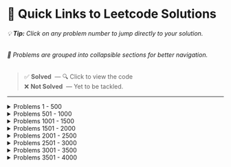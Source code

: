 # 🔗 Quick Links to Leetcode Solutions

###### 💡 **Tip:** Click on any problem number to jump directly to your solution.  
###### 🧩 Problems are grouped into collapsible sections for better navigation.

> ✅ **Solved** &nbsp;— 🔍 Click to view the code <br>
> ❌ **Not Solved** &nbsp;— Yet to be tackled.

---

<details>
<summary>Problems 1 - 500</summary>

[❌ **1**]() | [❌ **2**]() | [❌ **3**]() | [❌ **4**]() | [❌ **5**]() | [❌ **6**]() | [❌ **7**]() | [❌ **8**]() | [❌ **9**]() | [❌ **10**]()
--- | --- | --- | --- | --- | --- | --- | --- | --- | ---
[❌ **11**]() | [❌ **12**]() | [❌ **13**]() | [❌ **14**]() | [❌ **15**]() | [❌ **16**]() | [❌ **17**]() | [❌ **18**]() | [❌ **19**]() | [❌ **20**]()
[❌ **21**]() | [❌ **22**]() | [✅ **23**](https://github.com/Spidey00007/Leetcode_Solutions/blob/main/1%20-%20500/23.%20Merge%20k%20Sorted%20Lists.md) | [❌ **24**]() | [❌ **25**]() | [❌ **26**]() | [❌ **27**]() | [❌ **28**]() | [❌ **29**]() | [❌ **30**]()
[❌ **31**]() | [❌ **32**]() | [❌ **33**]() | [❌ **34**]() | [❌ **35**]() | [❌ **36**]() | [❌ **37**]() | [✅ **38**](https://github.com/Spidey00007/Leetcode_Solutions/blob/main/1%20-%20500/38.%20Count%20and%20Say.md) | [❌ **39**]() | [❌ **40**]()
[❌ **41**]() | [❌ **42**]() | [❌ **43**]() | [❌ **44**]() | [✅ **45**](https://github.com/Spidey00007/Leetcode_Solutions/blob/main/1%20-%20500/45.%20Jump%20Game%20II.md) | [❌ **46**]() | [❌ **47**]() | [❌ **48**]() | [❌ **49**]() | [❌ **50**]()
[❌ **51**]() | [❌ **52**]() | [❌ **53**]() | [❌ **54**]() | [✅ **55**](https://github.com/Spidey00007/Leetcode_Solutions/blob/main/1%20-%20500/55.%20Jump%20Game.md) | [❌ **56**]() | [❌ **57**]() | [❌ **58**]() | [❌ **59**]() | [❌ **60**]()
[❌ **61**]() | [❌ **62**]() | [❌ **63**]() | [❌ **64**]() | [❌ **65**]() | [❌ **66**]() | [❌ **67**]() | [❌ **68**]() | [❌ **69**]() | [❌ **70**]()
[❌ **71**]() | [❌ **72**]() | [❌ **73**]() | [❌ **74**]() | [❌ **75**]() | [❌ **76**]() | [❌ **77**]() | [❌ **78**]() | [❌ **79**]() | [❌ **80**]()
[❌ **81**]() | [❌ **82**]() | [❌ **83**]() | [❌ **84**]() | [❌ **85**]() | [❌ **86**]() | [❌ **87**]() | [❌ **88**]() | [❌ **89**]() | [❌ **90**]()
[❌ **91**]() | [❌ **92**]() | [❌ **93**]() | [❌ **94**]() | [❌ **95**]() | [❌ **96**]() | [❌ **97**]() | [❌ **98**]() | [❌ **99**]() | [❌ **100**]()
[❌ **101**]() | [❌ **102**]() | [❌ **103**]() | [❌ **104**]() | [❌ **105**]() | [❌ **106**]() | [❌ **107**]() | [❌ **108**]() | [❌ **109**]() | [❌ **110**]()
[❌ **111**]() | [❌ **112**]() | [❌ **113**]() | [❌ **114**]() | [❌ **115**]() | [❌ **116**]() | [❌ **117**]() | [❌ **118**]() | [❌ **119**]() | [❌ **120**]()
[❌ **121**]() | [❌ **122**]() | [❌ **123**]() | [❌ **124**]() | [❌ **125**]() | [❌ **126**]() | [✅ **127**](https://github.com/Spidey00007/Leetcode_Solutions/blob/main/1%20-%20500/127.%20Word%20Ladder.md) | [❌ **128**]() | [❌ **129**]() | [✅ **130**](https://github.com/Spidey00007/Leetcode_Solutions/blob/main/1%20-%20500/130.%20Surrounded%20Regions.md)
[❌ **131**]() | [❌ **132**]() | [❌ **133**]() | [❌ **134**]() | [❌ **135**]() | [❌ **136**]() | [❌ **137**]() | [❌ **138**]() | [❌ **139**]() | [❌ **140**]()
[❌ **141**]() | [❌ **142**]() | [❌ **143**]() | [❌ **144**]() | [❌ **145**]() | [❌ **146**]() | [❌ **147**]() | [❌ **148**]() | [❌ **149**]() | [❌ **150**]()
[❌ **151**]() | [❌ **152**]() | [❌ **153**]() | [❌ **154**]() | [❌ **155**]() | [❌ **156**]() | [❌ **157**]() | [❌ **158**]() | [❌ **159**]() | [❌ **160**]()
[❌ **161**]() | [❌ **162**]() | [❌ **163**]() | [❌ **164**]() | [❌ **165**]() | [❌ **166**]() | [❌ **167**]() | [❌ **168**]() | [✅ **169**](https://github.com/Spidey00007/Leetcode_Solutions/blob/main/1%20-%20500/169.%20Majority%20Element.md) | [❌ **170**]()
[❌ **171**]() | [❌ **172**]() | [❌ **173**]() | [❌ **174**]() | [❌ **175**]() | [❌ **176**]() | [❌ **177**]() | [❌ **178**]() | [❌ **179**]() | [❌ **180**]()
[❌ **181**]() | [❌ **182**]() | [❌ **183**]() | [❌ **184**]() | [❌ **185**]() | [❌ **186**]() | [❌ **187**]() | [❌ **188**]() | [❌ **189**]() | [❌ **190**]()
[❌ **191**]() | [❌ **192**]() | [❌ **193**]() | [❌ **194**]() | [❌ **195**]() | [❌ **196**]() | [❌ **197**]() | [❌ **198**]() | [❌ **199**]() | [❌ **200**]()
[❌ **201**]() | [❌ **202**]() | [❌ **203**]() | [❌ **204**]() | [❌ **205**]() | [❌ **206**]() | [✅ **207**](https://github.com/Spidey00007/Leetcode_Solutions/blob/main/1%20-%20500/207.%20Course%20Schedule.md) | [❌ **208**]() | [❌ **209**]() | [✅ **210**](https://github.com/Spidey00007/Leetcode_Solutions/blob/main/1%20-%20500/210.%20Course%20Schedule%20II.md)
[❌ **211**]() | [❌ **212**]() | [❌ **213**]() | [❌ **214**]() | [❌ **215**]() | [❌ **216**]() | [❌ **217**]() | [❌ **218**]() | [❌ **219**]() | [❌ **220**]()
[❌ **221**]() | [❌ **222**]() | [❌ **223**]() | [❌ **224**]() | [❌ **225**]() | [❌ **226**]() | [❌ **227**]() | [❌ **228**]() | [❌ **229**]() | [❌ **230**]()
[❌ **231**]() | [❌ **232**]() | [❌ **233**]() | [❌ **234**]() | [❌ **235**]() | [❌ **236**]() | [❌ **237**]() | [❌ **238**]() | [❌ **239**]() | [❌ **240**]()
[❌ **241**]() | [❌ **242**]() | [❌ **243**]() | [❌ **244**]() | [❌ **245**]() | [❌ **246**]() | [❌ **247**]() | [❌ **248**]() | [❌ **249**]() | [❌ **250**]()
[❌ **251**]() | [❌ **252**]() | [❌ **253**]() | [❌ **254**]() | [❌ **255**]() | [❌ **256**]() | [❌ **257**]() | [❌ **258**]() | [❌ **259**]() | [❌ **260**]()
[❌ **261**]() | [❌ **262**]() | [❌ **263**]() | [❌ **264**]() | [❌ **265**]() | [❌ **266**]() | [❌ **267**]() | [❌ **268**]() | [❌ **269**]() | [❌ **270**]()
[❌ **271**]() | [❌ **272**]() | [❌ **273**]() | [❌ **274**]() | [❌ **275**]() | [❌ **276**]() | [❌ **277**]() | [❌ **278**]() | [❌ **279**]() | [❌ **280**]()
[❌ **281**]() | [❌ **282**]() | [✅ **283**](https://github.com/Spidey00007/Leetcode_Solutions/blob/main/1%20-%20500/283.%20Move%20Zeroes.md) | [❌ **284**]() | [❌ **285**]() | [❌ **286**]() | [✅ **287**](https://github.com/Spidey00007/Leetcode_Solutions/blob/main/1%20-%20500/287.%20Find%20the%20Duplicate%20Number.md) | [❌ **288**]() | [❌ **289**]() | [❌ **290**]()
[❌ **291**]() | [❌ **292**]() | [❌ **293**]() | [❌ **294**]() | [❌ **295**]() | [❌ **296**]() | [❌ **297**]() | [❌ **298**]() | [❌ **299**]() | [❌ **300**]()
[❌ **301**]() | [❌ **302**]() | [❌ **303**]() | [❌ **304**]() | [❌ **305**]() | [❌ **306**]() | [❌ **307**]() | [❌ **308**]() | [❌ **309**]() | [❌ **310**]()
[❌ **311**]() | [❌ **312**]() | [❌ **313**]() | [❌ **314**]() | [❌ **315**]() | [❌ **316**]() | [❌ **317**]() | [❌ **318**]() | [❌ **319**]() | [❌ **320**]()
[❌ **321**]() | [✅ **322**](https://github.com/Spidey00007/Leetcode_Solutions/blob/main/1%20-%20500/322.%20Coin%20Change.md) | [❌ **323**]() | [❌ **324**]() | [❌ **325**]() | [❌ **326**]() | [❌ **327**]() | [❌ **328**]() | [❌ **329**]() | [❌ **330**]()
[❌ **331**]() | [❌ **332**]() | [❌ **333**]() | [❌ **334**]() | [❌ **335**]() | [❌ **336**]() | [❌ **337**]() | [❌ **338**]() | [❌ **339**]() | [❌ **340**]()
[❌ **341**]() | [❌ **342**]() | [❌ **343**]() | [❌ **344**]() | [❌ **345**]() | [❌ **346**]() | [✅ **347**](https://github.com/Spidey00007/Leetcode_Solutions/blob/main/1%20-%20500/347.%20Top%20K%20Frequent%20Elements.md) | [❌ **348**]() | [❌ **349**]() | [❌ **350**]()
[❌ **351**]() | [❌ **352**]() | [❌ **353**]() | [❌ **354**]() | [❌ **355**]() | [❌ **356**]() | [❌ **357**]() | [❌ **358**]() | [❌ **359**]() | [❌ **360**]()
[❌ **361**]() | [❌ **362**]() | [❌ **363**]() | [❌ **364**]() | [❌ **365**]() | [❌ **366**]() | [❌ **367**]() | [❌ **368**]() | [❌ **369**]() | [❌ **370**]()
[❌ **371**]() | [❌ **372**]() | [❌ **373**]() | [❌ **374**]() | [❌ **375**]() | [❌ **376**]() | [❌ **377**]() | [❌ **378**]() | [❌ **379**]() | [❌ **380**]()
[❌ **381**]() | [❌ **382**]() | [❌ **383**]() | [❌ **384**]() | [❌ **385**]() | [❌ **386**]() | [❌ **387**]() | [❌ **388**]() | [❌ **389**]() | [❌ **390**]()
[❌ **391**]() | [❌ **392**]() | [❌ **393**]() | [❌ **394**]() | [❌ **395**]() | [❌ **396**]() | [❌ **397**]() | [❌ **398**]() | [❌ **399**]() | [❌ **400**]()
[❌ **401**]() | [❌ **402**]() | [❌ **403**]() | [❌ **404**]() | [❌ **405**]() | [❌ **406**]() | [❌ **407**]() | [❌ **408**]() | [❌ **409**]() | [❌ **410**]()
[❌ **411**]() | [❌ **412**]() | [❌ **413**]() | [❌ **414**]() | [❌ **415**]() | [❌ **416**]() | [❌ **417**]() | [❌ **418**]() | [❌ **419**]() | [❌ **420**]()
[❌ **421**]() | [❌ **422**]() | [❌ **423**]() | [❌ **424**]() | [❌ **425**]() | [❌ **426**]() | [❌ **427**]() | [❌ **428**]() | [❌ **429**]() | [❌ **430**]()
[❌ **431**]() | [❌ **432**]() | [❌ **433**]() | [❌ **434**]() | [❌ **435**]() | [❌ **436**]() | [❌ **437**]() | [❌ **438**]() | [❌ **439**]() | [❌ **440**]()
[❌ **441**]() | [❌ **442**]() | [❌ **443**]() | [❌ **444**]() | [❌ **445**]() | [❌ **446**]() | [❌ **447**]() | [❌ **448**]() | [❌ **449**]() | [✅ **450**](https://github.com/Spidey00007/Leetcode_Solutions/blob/main/1%20-%20500/450.%20Delete%20Node%20in%20a%20BST.md)
[❌ **451**]() | [❌ **452**]() | [❌ **453**]() | [❌ **454**]() | [❌ **455**]() | [❌ **456**]() | [❌ **457**]() | [❌ **458**]() | [❌ **459**]() | [❌ **460**]()
[❌ **461**]() | [❌ **462**]() | [❌ **463**]() | [❌ **464**]() | [❌ **465**]() | [❌ **466**]() | [❌ **467**]() | [❌ **468**]() | [❌ **469**]() | [❌ **470**]()
[❌ **471**]() | [❌ **472**]() | [❌ **473**]() | [❌ **474**]() | [❌ **475**]() | [❌ **476**]() | [❌ **477**]() | [❌ **478**]() | [❌ **479**]() | [❌ **480**]()
[❌ **481**]() | [❌ **482**]() | [❌ **483**]() | [❌ **484**]() | [❌ **485**]() | [❌ **486**]() | [❌ **487**]() | [❌ **488**]() | [❌ **489**]() | [❌ **490**]()
[❌ **491**]() | [❌ **492**]() | [❌ **493**]() | [✅ **494**](https://github.com/Spidey00007/Leetcode_Solutions/blob/main/1%20-%20500/494.%20Target%20Sum.md) | [❌ **495**]() | [❌ **496**]() | [❌ **497**]() | [❌ **498**]() | [❌ **499**]() | [❌ **500**]()

</details>

<details>
<summary>Problems 501 - 1000</summary>

[❌ **501**]() | [❌ **502**]() | [❌ **503**]() | [❌ **504**]() | [❌ **505**]() | [❌ **506**]() | [❌ **507**]() | [❌ **508**]() | [❌ **509**]() | [❌ **510**]()
--- | --- | --- | --- | --- | --- | --- | --- | --- | ---
[❌ **511**]() | [❌ **512**]() | [❌ **513**]() | [❌ **514**]() | [❌ **515**]() | [❌ **516**]() | [❌ **517**]() | [✅ **518**](https://github.com/Spidey00007/Leetcode_Solutions/blob/main/501%20-%201000/518.%20Coin%20Change%20II.md) | [❌ **519**]() | [❌ **520**]()
[❌ **521**]() | [❌ **522**]() | [❌ **523**]() | [❌ **524**]() | [❌ **525**]() | [❌ **526**]() | [❌ **527**]() | [❌ **528**]() | [❌ **529**]() | [❌ **530**]()
[❌ **531**]() | [❌ **532**]() | [❌ **533**]() | [❌ **534**]() | [❌ **535**]() | [❌ **536**]() | [❌ **537**]() | [❌ **538**]() | [❌ **539**]() | [❌ **540**]()
[❌ **541**]() | [❌ **542**]() | [❌ **543**]() | [❌ **544**]() | [❌ **545**]() | [❌ **546**]() | [❌ **547**]() | [❌ **548**]() | [❌ **549**]() | [❌ **550**]()
[❌ **551**]() | [❌ **552**]() | [❌ **553**]() | [❌ **554**]() | [❌ **555**]() | [❌ **556**]() | [❌ **557**]() | [❌ **558**]() | [❌ **559**]() | [❌ **560**]()
[❌ **561**]() | [❌ **562**]() | [❌ **563**]() | [❌ **564**]() | [❌ **565**]() | [❌ **566**]() | [❌ **567**]() | [❌ **568**]() | [❌ **569**]() | [❌ **570**]()
[❌ **571**]() | [❌ **572**]() | [❌ **573**]() | [❌ **574**]() | [❌ **575**]() | [❌ **576**]() | [❌ **577**]() | [❌ **578**]() | [❌ **579**]() | [❌ **580**]()
[❌ **581**]() | [❌ **582**]() | [❌ **583**]() | [❌ **584**]() | [❌ **585**]() | [❌ **586**]() | [❌ **587**]() | [❌ **588**]() | [❌ **589**]() | [❌ **590**]()
[❌ **591**]() | [❌ **592**]() | [❌ **593**]() | [❌ **594**]() | [❌ **595**]() | [❌ **596**]() | [❌ **597**]() | [❌ **598**]() | [❌ **599**]() | [❌ **600**]()
[❌ **601**]() | [❌ **602**]() | [❌ **603**]() | [❌ **604**]() | [❌ **605**]() | [❌ **606**]() | [❌ **607**]() | [❌ **608**]() | [❌ **609**]() | [❌ **610**]()
[❌ **611**]() | [❌ **612**]() | [❌ **613**]() | [❌ **614**]() | [❌ **615**]() | [❌ **616**]() | [❌ **617**]() | [❌ **618**]() | [❌ **619**]() | [❌ **620**]()
[✅ **621**](https://github.com/Spidey00007/Leetcode_Solutions/blob/main/501%20-%201000/621.%20Task%20Scheduler.md) | [❌ **622**]() | [❌ **623**]() | [❌ **624**]() | [❌ **625**]() | [❌ **626**]() | [❌ **627**]() | [❌ **628**]() | [❌ **629**]() | [❌ **630**]()
[❌ **631**]() | [❌ **632**]() | [❌ **633**]() | [❌ **634**]() | [❌ **635**]() | [❌ **636**]() | [❌ **637**]() | [❌ **638**]() | [❌ **639**]() | [❌ **640**]()
[❌ **641**]() | [❌ **642**]() | [❌ **643**]() | [❌ **644**]() | [❌ **645**]() | [❌ **646**]() | [❌ **647**]() | [❌ **648**]() | [❌ **649**]() | [❌ **650**]()
[❌ **651**]() | [❌ **652**]() | [❌ **653**]() | [❌ **654**]() | [❌ **655**]() | [❌ **656**]() | [❌ **657**]() | [❌ **658**]() | [❌ **659**]() | [❌ **660**]()
[❌ **661**]() | [❌ **662**]() | [❌ **663**]() | [❌ **664**]() | [❌ **665**]() | [❌ **666**]() | [❌ **667**]() | [❌ **668**]() | [❌ **669**]() | [❌ **670**]()
[❌ **671**]() | [❌ **672**]() | [❌ **673**]() | [❌ **674**]() | [❌ **675**]() | [❌ **676**]() | [❌ **677**]() | [❌ **678**]() | [❌ **679**]() | [❌ **680**]()
[❌ **681**]() | [❌ **682**]() | [❌ **683**]() | [❌ **684**]() | [❌ **685**]() | [❌ **686**]() | [❌ **687**]() | [❌ **688**]() | [❌ **689**]() | [❌ **690**]()
[❌ **691**]() | [❌ **692**]() | [❌ **693**]() | [❌ **694**]() | [❌ **695**]() | [❌ **696**]() | [❌ **697**]() | [❌ **698**]() | [❌ **699**]() | [❌ **700**]()
[❌ **701**]() | [❌ **702**]() | [❌ **703**]() | [❌ **704**]() | [❌ **705**]() | [❌ **706**]() | [❌ **707**]() | [❌ **708**]() | [❌ **709**]() | [❌ **710**]()
[❌ **711**]() | [❌ **712**]() | [❌ **713**]() | [❌ **714**]() | [❌ **715**]() | [❌ **716**]() | [❌ **717**]() | [❌ **718**]() | [❌ **719**]() | [❌ **720**]()
[❌ **721**]() | [❌ **722**]() | [❌ **723**]() | [❌ **724**]() | [❌ **725**]() | [❌ **726**]() | [❌ **727**]() | [❌ **728**]() | [❌ **729**]() | [❌ **730**]()
[❌ **731**]() | [❌ **732**]() | [❌ **733**]() | [❌ **734**]() | [✅ **735**](https://github.com/Spidey00007/Leetcode_Solutions/blob/main/501%20-%201000/735.%20Asteroid%20Collision.md) | [❌ **736**]() | [❌ **737**]() | [❌ **738**]() | [❌ **739**]() | [❌ **740**]()
[❌ **741**]() | [❌ **742**]() | [❌ **743**]() | [❌ **744**]() | [❌ **745**]() | [❌ **746**]() | [❌ **747**]() | [❌ **748**]() | [❌ **749**]() | [❌ **750**]()
[❌ **751**]() | [❌ **752**]() | [❌ **753**]() | [❌ **754**]() | [❌ **755**]() | [❌ **756**]() | [❌ **757**]() | [❌ **758**]() | [❌ **759**]() | [❌ **760**]()
[❌ **761**]() | [❌ **762**]() | [❌ **763**]() | [❌ **764**]() | [❌ **765**]() | [❌ **766**]() | [❌ **767**]() | [❌ **768**]() | [❌ **769**]() | [❌ **770**]()
[❌ **771**]() | [❌ **772**]() | [❌ **773**]() | [❌ **774**]() | [❌ **775**]() | [❌ **776**]() | [❌ **777**]() | [❌ **778**]() | [❌ **779**]() | [❌ **780**]()
[❌ **781**]() | [❌ **782**]() | [❌ **783**]() | [❌ **784**]() | [✅ **785**](https://github.com/Spidey00007/Leetcode_Solutions/blob/main/501%20-%201000/785.%20Is%20Graph%20Bipartite%3F.md) | [❌ **786**]() | [❌ **787**]() | [❌ **788**]() | [❌ **789**]() | [❌ **790**]()
[❌ **791**]() | [❌ **792**]() | [❌ **793**]() | [❌ **794**]() | [❌ **795**]() | [❌ **796**]() | [❌ **797**]() | [❌ **798**]() | [❌ **799**]() | [❌ **800**]()
[❌ **801**]() | [✅ **802**](https://github.com/Spidey00007/Leetcode_Solutions/blob/main/501%20-%201000/802.%20Find%20Eventual%20Safe%20States.md) | [❌ **803**]() | [❌ **804**]() | [❌ **805**]() | [❌ **806**]() | [❌ **807**]() | [❌ **808**]() | [❌ **809**]() | [❌ **810**]()
[❌ **811**]() | [❌ **812**]() | [❌ **813**]() | [❌ **814**]() | [❌ **815**]() | [❌ **816**]() | [❌ **817**]() | [❌ **818**]() | [❌ **819**]() | [❌ **820**]()
[❌ **821**]() | [❌ **822**]() | [❌ **823**]() | [❌ **824**]() | [❌ **825**]() | [❌ **826**]() | [❌ **827**]() | [❌ **828**]() | [❌ **829**]() | [❌ **830**]()
[❌ **831**]() | [❌ **832**]() | [❌ **833**]() | [❌ **834**]() | [❌ **835**]() | [❌ **836**]() | [❌ **837**]() | [❌ **838**]() | [❌ **839**]() | [❌ **840**]()
[❌ **841**]() | [❌ **842**]() | [❌ **843**]() | [❌ **844**]() | [❌ **845**]() | [✅ **846**](https://github.com/Spidey00007/Leetcode_Solutions/blob/main/501%20-%201000/846.%20Hand%20of%20Straights.md) | [❌ **847**]() | [❌ **848**]() | [❌ **849**]() | [❌ **850**]()
[❌ **851**]() | [❌ **852**]() | [❌ **853**]() | [❌ **854**]() | [❌ **855**]() | [❌ **856**]() | [❌ **857**]() | [❌ **858**]() | [❌ **859**]() | [❌ **860**]()
[❌ **861**]() | [❌ **862**]() | [❌ **863**]() | [❌ **864**]() | [❌ **865**]() | [❌ **866**]() | [❌ **867**]() | [❌ **868**]() | [❌ **869**]() | [❌ **870**]()
[❌ **871**]() | [❌ **872**]() | [❌ **873**]() | [❌ **874**]() | [❌ **875**]() | [❌ **876**]() | [❌ **877**]() | [❌ **878**]() | [❌ **879**]() | [❌ **880**]()
[❌ **881**]() | [❌ **882**]() | [❌ **883**]() | [❌ **884**]() | [❌ **885**]() | [❌ **886**]() | [❌ **887**]() | [❌ **888**]() | [❌ **889**]() | [❌ **890**]()
[❌ **891**]() | [❌ **892**]() | [❌ **893**]() | [❌ **894**]() | [❌ **895**]() | [❌ **896**]() | [❌ **897**]() | [❌ **898**]() | [❌ **899**]() | [❌ **900**]()
[❌ **901**]() | [❌ **902**]() | [❌ **903**]() | [❌ **904**]() | [❌ **905**]() | [❌ **906**]() | [❌ **907**]() | [❌ **908**]() | [❌ **909**]() | [❌ **910**]()
[❌ **911**]() | [❌ **912**]() | [❌ **913**]() | [❌ **914**]() | [❌ **915**]() | [❌ **916**]() | [❌ **917**]() | [❌ **918**]() | [❌ **919**]() | [❌ **920**]()
[✅ **921**](https://github.com/Spidey00007/Leetcode_Solutions/blob/main/501%20-%201000/921.%20Minimum%20Add%20to%20Make%20Parentheses%20Valid.md) | [❌ **922**]() | [❌ **923**]() | [❌ **924**]() | [❌ **925**]() | [❌ **926**]() | [❌ **927**]() | [❌ **928**]() | [❌ **929**]() | [❌ **930**]()
[❌ **931**]() | [❌ **932**]() | [❌ **933**]() | [❌ **934**]() | [❌ **935**]() | [❌ **936**]() | [❌ **937**]() | [❌ **938**]() | [❌ **939**]() | [❌ **940**]()
[❌ **941**]() | [❌ **942**]() | [❌ **943**]() | [❌ **944**]() | [❌ **945**]() | [❌ **946**]() | [❌ **947**]() | [❌ **948**]() | [❌ **949**]() | [❌ **950**]()
[❌ **951**]() | [❌ **952**]() | [❌ **953**]() | [❌ **954**]() | [❌ **955**]() | [❌ **956**]() | [❌ **957**]() | [❌ **958**]() | [❌ **959**]() | [❌ **960**]()
[❌ **961**]() | [❌ **962**]() | [❌ **963**]() | [❌ **964**]() | [❌ **965**]() | [❌ **966**]() | [❌ **967**]() | [❌ **968**]() | [❌ **969**]() | [❌ **970**]()
[❌ **971**]() | [❌ **972**]() | [❌ **973**]() | [❌ **974**]() | [❌ **975**]() | [❌ **976**]() | [❌ **977**]() | [❌ **978**]() | [❌ **979**]() | [❌ **980**]()
[❌ **981**]() | [❌ **982**]() | [❌ **983**]() | [❌ **984**]() | [❌ **985**]() | [❌ **986**]() | [❌ **987**]() | [❌ **988**]() | [❌ **989**]() | [❌ **990**]()
[❌ **991**]() | [❌ **992**]() | [❌ **993**]() | [❌ **994**]() | [❌ **995**]() | [❌ **996**]() | [❌ **997**]() | [❌ **998**]() | [❌ **999**]() | [❌ **1000**]()

</details>

<details>
<summary>Problems 1001 - 1500</summary>

[❌ **1001**]() | [❌ **1002**]() | [❌ **1003**]() | [✅ **1004**](https://github.com/Spidey00007/Leetcode_Solutions/blob/main/1001%20-%201500/1004.%20Max%20Consecutive%20Ones%20III.md) | [❌ **1005**]() | [❌ **1006**]() | [❌ **1007**]() | [❌ **1008**]() | [❌ **1009**]() | [❌ **1010**]()
--- | --- | --- | --- | --- | --- | --- | --- | --- | ---
[❌ **1011**]() | [❌ **1012**]() | [❌ **1013**]() | [❌ **1014**]() | [❌ **1015**]() | [❌ **1016**]() | [❌ **1017**]() | [❌ **1018**]() | [❌ **1019**]() | [✅ **1020**](https://github.com/Spidey00007/Leetcode_Solutions/blob/main/1001%20-%201500/1020.%20Number%20of%20Enclaves.md)
[❌ **1021**]() | [❌ **1022**]() | [❌ **1023**]() | [❌ **1024**]() | [❌ **1025**]() | [❌ **1026**]() | [❌ **1027**]() | [❌ **1028**]() | [❌ **1029**]() | [❌ **1030**]()
[❌ **1031**]() | [❌ **1032**]() | [❌ **1033**]() | [❌ **1034**]() | [❌ **1035**]() | [❌ **1036**]() | [❌ **1037**]() | [❌ **1038**]() | [❌ **1039**]() | [❌ **1040**]()
[❌ **1041**]() | [❌ **1042**]() | [❌ **1043**]() | [❌ **1044**]() | [❌ **1045**]() | [❌ **1046**]() | [❌ **1047**]() | [❌ **1048**]() | [❌ **1049**]() | [❌ **1050**]()
[❌ **1051**]() | [❌ **1052**]() | [❌ **1053**]() | [❌ **1054**]() | [❌ **1055**]() | [❌ **1056**]() | [❌ **1057**]() | [❌ **1058**]() | [❌ **1059**]() | [❌ **1060**]()
[❌ **1061**]() | [❌ **1062**]() | [❌ **1063**]() | [❌ **1064**]() | [❌ **1065**]() | [❌ **1066**]() | [❌ **1067**]() | [❌ **1068**]() | [❌ **1069**]() | [❌ **1070**]()
[❌ **1071**]() | [❌ **1072**]() | [❌ **1073**]() | [❌ **1074**]() | [❌ **1075**]() | [❌ **1076**]() | [❌ **1077**]() | [❌ **1078**]() | [❌ **1079**]() | [❌ **1080**]()
[❌ **1081**]() | [❌ **1082**]() | [❌ **1083**]() | [❌ **1084**]() | [❌ **1085**]() | [❌ **1086**]() | [❌ **1087**]() | [❌ **1088**]() | [❌ **1089**]() | [❌ **1090**]()
[✅ **1091**](https://github.com/Spidey00007/Leetcode_Solutions/blob/main/1001%20-%201500/1091.%20Shortest%20Path%20in%20Binary%20Matrix.md) | [❌ **1092**]() | [❌ **1093**]() | [❌ **1094**]() | [❌ **1095**]() | [❌ **1096**]() | [❌ **1097**]() | [❌ **1098**]() | [❌ **1099**]() | [❌ **1100**]()
[❌ **1101**]() | [❌ **1102**]() | [❌ **1103**]() | [❌ **1104**]() | [❌ **1105**]() | [❌ **1106**]() | [❌ **1107**]() | [❌ **1108**]() | [❌ **1109**]() | [❌ **1110**]()
[❌ **1111**]() | [❌ **1112**]() | [❌ **1113**]() | [❌ **1114**]() | [❌ **1115**]() | [❌ **1116**]() | [❌ **1117**]() | [❌ **1118**]() | [❌ **1119**]() | [❌ **1120**]()
[❌ **1121**]() | [❌ **1122**]() | [❌ **1123**]() | [❌ **1124**]() | [❌ **1125**]() | [❌ **1126**]() | [❌ **1127**]() | [❌ **1128**]() | [❌ **1129**]() | [❌ **1130**]()
[❌ **1131**]() | [❌ **1132**]() | [❌ **1133**]() | [❌ **1134**]() | [❌ **1135**]() | [❌ **1136**]() | [❌ **1137**]() | [❌ **1138**]() | [❌ **1139**]() | [❌ **1140**]()
[❌ **1141**]() | [❌ **1142**]() | [❌ **1143**]() | [❌ **1144**]() | [❌ **1145**]() | [❌ **1146**]() | [❌ **1147**]() | [❌ **1148**]() | [❌ **1149**]() | [❌ **1150**]()
[❌ **1151**]() | [❌ **1152**]() | [❌ **1153**]() | [❌ **1154**]() | [❌ **1155**]() | [❌ **1156**]() | [❌ **1157**]() | [❌ **1158**]() | [❌ **1159**]() | [❌ **1160**]()
[❌ **1161**]() | [❌ **1162**]() | [❌ **1163**]() | [❌ **1164**]() | [❌ **1165**]() | [❌ **1166**]() | [❌ **1167**]() | [❌ **1168**]() | [❌ **1169**]() | [❌ **1170**]()
[❌ **1171**]() | [❌ **1172**]() | [❌ **1173**]() | [❌ **1174**]() | [❌ **1175**]() | [❌ **1176**]() | [❌ **1177**]() | [❌ **1178**]() | [❌ **1179**]() | [❌ **1180**]()
[❌ **1181**]() | [❌ **1182**]() | [❌ **1183**]() | [❌ **1184**]() | [❌ **1185**]() | [❌ **1186**]() | [❌ **1187**]() | [❌ **1188**]() | [❌ **1189**]() | [❌ **1190**]()
[❌ **1191**]() | [❌ **1192**]() | [❌ **1193**]() | [❌ **1194**]() | [❌ **1195**]() | [❌ **1196**]() | [❌ **1197**]() | [❌ **1198**]() | [❌ **1199**]() | [❌ **1200**]()
[❌ **1201**]() | [❌ **1202**]() | [❌ **1203**]() | [❌ **1204**]() | [❌ **1205**]() | [❌ **1206**]() | [❌ **1207**]() | [❌ **1208**]() | [❌ **1209**]() | [❌ **1210**]()
[❌ **1211**]() | [❌ **1212**]() | [❌ **1213**]() | [❌ **1214**]() | [❌ **1215**]() | [❌ **1216**]() | [❌ **1217**]() | [❌ **1218**]() | [❌ **1219**]() | [❌ **1220**]()
[❌ **1221**]() | [❌ **1222**]() | [❌ **1223**]() | [❌ **1224**]() | [❌ **1225**]() | [❌ **1226**]() | [❌ **1227**]() | [❌ **1228**]() | [❌ **1229**]() | [❌ **1230**]()
[❌ **1231**]() | [❌ **1232**]() | [❌ **1233**]() | [❌ **1234**]() | [❌ **1235**]() | [❌ **1236**]() | [❌ **1237**]() | [❌ **1238**]() | [❌ **1239**]() | [❌ **1240**]()
[❌ **1241**]() | [❌ **1242**]() | [❌ **1243**]() | [❌ **1244**]() | [❌ **1245**]() | [❌ **1246**]() | [❌ **1247**]() | [❌ **1248**]() | [❌ **1249**]() | [❌ **1250**]()
[❌ **1251**]() | [❌ **1252**]() | [❌ **1253**]() | [❌ **1254**]() | [❌ **1255**]() | [❌ **1256**]() | [❌ **1257**]() | [❌ **1258**]() | [❌ **1259**]() | [❌ **1260**]()
[❌ **1261**]() | [❌ **1262**]() | [❌ **1263**]() | [❌ **1264**]() | [❌ **1265**]() | [❌ **1266**]() | [❌ **1267**]() | [❌ **1268**]() | [❌ **1269**]() | [❌ **1270**]()
[❌ **1271**]() | [❌ **1272**]() | [❌ **1273**]() | [❌ **1274**]() | [❌ **1275**]() | [❌ **1276**]() | [❌ **1277**]() | [❌ **1278**]() | [❌ **1279**]() | [❌ **1280**]()
[❌ **1281**]() | [❌ **1282**]() | [❌ **1283**]() | [❌ **1284**]() | [❌ **1285**]() | [❌ **1286**]() | [❌ **1287**]() | [❌ **1288**]() | [❌ **1289**]() | [✅ **1290**](https://github.com/Spidey00007/Leetcode_Solutions/blob/main/1001%20-%201500/1290.%20Convert%20Binary%20Number%20in%20a%20Linked%20List%20to%20Integer.md)
[❌ **1291**]() | [❌ **1292**]() | [❌ **1293**]() | [❌ **1294**]() | [❌ **1295**]() | [❌ **1296**]() | [❌ **1297**]() | [❌ **1298**]() | [❌ **1299**]() | [❌ **1300**]()
[❌ **1301**]() | [❌ **1302**]() | [❌ **1303**]() | [❌ **1304**]() | [❌ **1305**]() | [❌ **1306**]() | [❌ **1307**]() | [❌ **1308**]() | [❌ **1309**]() | [❌ **1310**]()
[❌ **1311**]() | [❌ **1312**]() | [❌ **1313**]() | [❌ **1314**]() | [❌ **1315**]() | [❌ **1316**]() | [❌ **1317**]() | [❌ **1318**]() | [❌ **1319**]() | [❌ **1320**]()
[❌ **1321**]() | [❌ **1322**]() | [❌ **1323**]() | [❌ **1324**]() | [❌ **1325**]() | [❌ **1326**]() | [❌ **1327**]() | [❌ **1328**]() | [❌ **1329**]() | [❌ **1330**]()
[❌ **1331**]() | [❌ **1332**]() | [❌ **1333**]() | [✅ **1334**](https://github.com/Spidey00007/Leetcode_Solutions/blob/main/1001%20-%201500/1334.%20Find%20the%20City%20With%20the%20Smallest%20Number%20of%20Neighbors%20at%20a%20Threshold%20Distance.md) | [❌ **1335**]() | [❌ **1336**]() | [❌ **1337**]() | [❌ **1338**]() | [❌ **1339**]() | [❌ **1340**]()
[❌ **1341**]() | [❌ **1342**]() | [❌ **1343**]() | [❌ **1344**]() | [❌ **1345**]() | [❌ **1346**]() | [❌ **1347**]() | [❌ **1348**]() | [❌ **1349**]() | [❌ **1350**]()
[❌ **1351**]() | [❌ **1352**]() | [❌ **1353**]() | [❌ **1354**]() | [❌ **1355**]() | [❌ **1356**]() | [❌ **1357**]() | [❌ **1358**]() | [❌ **1359**]() | [❌ **1360**]()
[❌ **1361**]() | [❌ **1362**]() | [❌ **1363**]() | [❌ **1364**]() | [❌ **1365**]() | [❌ **1366**]() | [❌ **1367**]() | [❌ **1368**]() | [❌ **1369**]() | [❌ **1370**]()
[❌ **1371**]() | [❌ **1372**]() | [❌ **1373**]() | [❌ **1374**]() | [❌ **1375**]() | [❌ **1376**]() | [❌ **1377**]() | [❌ **1378**]() | [❌ **1379**]() | [❌ **1380**]()
[❌ **1381**]() | [❌ **1382**]() | [❌ **1383**]() | [❌ **1384**]() | [❌ **1385**]() | [❌ **1386**]() | [❌ **1387**]() | [❌ **1388**]() | [❌ **1389**]() | [❌ **1390**]()
[❌ **1391**]() | [❌ **1392**]() | [❌ **1393**]() | [✅ **1394**](https://github.com/Spidey00007/Leetcode_Solutions/blob/main/1001%20-%201500/1394.%20Find%20Lucky%20Integer%20in%20an%20Array.md) | [❌ **1395**]() | [❌ **1396**]() | [❌ **1397**]() | [❌ **1398**]() | [❌ **1399**]() | [❌ **1400**]()
[❌ **1401**]() | [❌ **1402**]() | [❌ **1403**]() | [❌ **1404**]() | [❌ **1405**]() | [❌ **1406**]() | [❌ **1407**]() | [❌ **1408**]() | [❌ **1409**]() | [❌ **1410**]()
[❌ **1411**]() | [❌ **1412**]() | [❌ **1413**]() | [❌ **1414**]() | [❌ **1415**]() | [❌ **1416**]() | [❌ **1417**]() | [❌ **1418**]() | [❌ **1419**]() | [❌ **1420**]()
[❌ **1421**]() | [❌ **1422**]() | [❌ **1423**]() | [❌ **1424**]() | [❌ **1425**]() | [❌ **1426**]() | [❌ **1427**]() | [❌ **1428**]() | [❌ **1429**]() | [❌ **1430**]()
[❌ **1431**]() | [❌ **1432**]() | [❌ **1433**]() | [❌ **1434**]() | [❌ **1435**]() | [❌ **1436**]() | [❌ **1437**]() | [❌ **1438**]() | [❌ **1439**]() | [❌ **1440**]()
[❌ **1441**]() | [❌ **1442**]() | [❌ **1443**]() | [❌ **1444**]() | [❌ **1445**]() | [❌ **1446**]() | [❌ **1447**]() | [❌ **1448**]() | [❌ **1449**]() | [❌ **1450**]()
[❌ **1451**]() | [❌ **1452**]() | [❌ **1453**]() | [❌ **1454**]() | [❌ **1455**]() | [❌ **1456**]() | [❌ **1457**]() | [❌ **1458**]() | [❌ **1459**]() | [❌ **1460**]()
[❌ **1461**]() | [❌ **1462**]() | [❌ **1463**]() | [❌ **1464**]() | [❌ **1465**]() | [❌ **1466**]() | [❌ **1467**]() | [❌ **1468**]() | [❌ **1469**]() | [❌ **1470**]()
[❌ **1471**]() | [❌ **1472**]() | [❌ **1473**]() | [❌ **1474**]() | [❌ **1475**]() | [❌ **1476**]() | [❌ **1477**]() | [❌ **1478**]() | [❌ **1479**]() | [❌ **1480**]()
[❌ **1481**]() | [❌ **1482**]() | [❌ **1483**]() | [❌ **1484**]() | [❌ **1485**]() | [❌ **1486**]() | [❌ **1487**]() | [❌ **1488**]() | [❌ **1489**]() | [❌ **1490**]()
[❌ **1491**]() | [❌ **1492**]() | [❌ **1493**]() | [❌ **1494**]() | [❌ **1495**]() | [❌ **1496**]() | [❌ **1497**]() | [❌ **1498**]() | [❌ **1499**]() | [❌ **1500**]()

</details>

<details>
<summary>Problems 1501 - 2000</summary>

[❌ **1501**]() | [❌ **1502**]() | [❌ **1503**]() | [❌ **1504**]() | [❌ **1505**]() | [❌ **1506**]() | [❌ **1507**]() | [❌ **1508**]() | [❌ **1509**]() | [❌ **1510**]()
--- | --- | --- | --- | --- | --- | --- | --- | --- | ---
[❌ **1511**]() | [❌ **1512**]() | [❌ **1513**]() | [❌ **1514**]() | [❌ **1515**]() | [❌ **1516**]() | [❌ **1517**]() | [❌ **1518**]() | [❌ **1519**]() | [❌ **1520**]()
[❌ **1521**]() | [❌ **1522**]() | [❌ **1523**]() | [❌ **1524**]() | [❌ **1525**]() | [❌ **1526**]() | [❌ **1527**]() | [❌ **1528**]() | [❌ **1529**]() | [❌ **1530**]()
[❌ **1531**]() | [❌ **1532**]() | [❌ **1533**]() | [❌ **1534**]() | [❌ **1535**]() | [❌ **1536**]() | [❌ **1537**]() | [❌ **1538**]() | [❌ **1539**]() | [❌ **1540**]()
[❌ **1541**]() | [❌ **1542**]() | [❌ **1543**]() | [❌ **1544**]() | [❌ **1545**]() | [❌ **1546**]() | [❌ **1547**]() | [❌ **1548**]() | [❌ **1549**]() | [❌ **1550**]()
[❌ **1551**]() | [❌ **1552**]() | [❌ **1553**]() | [❌ **1554**]() | [❌ **1555**]() | [❌ **1556**]() | [❌ **1557**]() | [❌ **1558**]() | [❌ **1559**]() | [❌ **1560**]()
[❌ **1561**]() | [❌ **1562**]() | [❌ **1563**]() | [❌ **1564**]() | [❌ **1565**]() | [❌ **1566**]() | [❌ **1567**]() | [❌ **1568**]() | [❌ **1569**]() | [❌ **1570**]()
[❌ **1571**]() | [❌ **1572**]() | [❌ **1573**]() | [❌ **1574**]() | [❌ **1575**]() | [❌ **1576**]() | [❌ **1577**]() | [✅ **1578**](https://github.com/Spidey00007/Leetcode_Solutions/blob/main/1501%20-%202000/1578.%20Minimum%20Time%20to%20Make%20Rope%20Colorful.md) | [❌ **1579**]() | [❌ **1580**]()
[❌ **1581**]() | [❌ **1582**]() | [❌ **1583**]() | [❌ **1584**]() | [❌ **1585**]() | [❌ **1586**]() | [❌ **1587**]() | [❌ **1588**]() | [❌ **1589**]() | [❌ **1590**]()
[❌ **1591**]() | [❌ **1592**]() | [❌ **1593**]() | [❌ **1594**]() | [❌ **1595**]() | [❌ **1596**]() | [❌ **1597**]() | [❌ **1598**]() | [❌ **1599**]() | [❌ **1600**]()
[❌ **1601**]() | [❌ **1602**]() | [❌ **1603**]() | [❌ **1604**]() | [❌ **1605**]() | [❌ **1606**]() | [❌ **1607**]() | [❌ **1608**]() | [❌ **1609**]() | [❌ **1610**]()
[❌ **1611**]() | [❌ **1612**]() | [❌ **1613**]() | [❌ **1614**]() | [❌ **1615**]() | [❌ **1616**]() | [❌ **1617**]() | [❌ **1618**]() | [❌ **1619**]() | [❌ **1620**]()
[❌ **1621**]() | [❌ **1622**]() | [❌ **1623**]() | [❌ **1624**]() | [❌ **1625**]() | [❌ **1626**]() | [❌ **1627**]() | [❌ **1628**]() | [❌ **1629**]() | [❌ **1630**]()
[✅ **1631**](https://github.com/Spidey00007/Leetcode_Solutions/blob/main/1501%20-%202000/1631.%20Path%20With%20Minimum%20Effort%20.md) | [❌ **1632**]() | [❌ **1633**]() | [❌ **1634**]() | [❌ **1635**]() | [❌ **1636**]() | [❌ **1637**]() | [❌ **1638**]() | [❌ **1639**]() | [❌ **1640**]()
[❌ **1641**]() | [❌ **1642**]() | [❌ **1643**]() | [❌ **1644**]() | [❌ **1645**]() | [❌ **1646**]() | [❌ **1647**]() | [❌ **1648**]() | [❌ **1649**]() | [❌ **1650**]()
[❌ **1651**]() | [❌ **1652**]() | [❌ **1653**]() | [❌ **1654**]() | [❌ **1655**]() | [❌ **1656**]() | [❌ **1657**]() | [❌ **1658**]() | [❌ **1659**]() | [❌ **1660**]()
[❌ **1661**]() | [❌ **1662**]() | [❌ **1663**]() | [❌ **1664**]() | [❌ **1665**]() | [❌ **1666**]() | [❌ **1667**]() | [❌ **1668**]() | [❌ **1669**]() | [❌ **1670**]()
[❌ **1671**]() | [❌ **1672**]() | [❌ **1673**]() | [❌ **1674**]() | [❌ **1675**]() | [❌ **1676**]() | [❌ **1677**]() | [❌ **1678**]() | [❌ **1679**]() | [❌ **1680**]()
[❌ **1681**]() | [❌ **1682**]() | [❌ **1683**]() | [❌ **1684**]() | [❌ **1685**]() | [❌ **1686**]() | [❌ **1687**]() | [❌ **1688**]() | [❌ **1689**]() | [❌ **1690**]()
[❌ **1691**]() | [❌ **1692**]() | [❌ **1693**]() | [❌ **1694**]() | [✅ **1695**](https://github.com/Spidey00007/Leetcode_Solutions/blob/main/1501%20-%202000/1695.%20Maximum%20Erasure%20Value.md) | [❌ **1696**]() | [❌ **1697**]() | [❌ **1698**]() | [❌ **1699**]() | [❌ **1700**]()
[❌ **1701**]() | [❌ **1702**]() | [❌ **1703**]() | [❌ **1704**]() | [❌ **1705**]() | [❌ **1706**]() | [❌ **1707**]() | [❌ **1708**]() | [❌ **1709**]() | [❌ **1710**]()
[❌ **1711**]() | [❌ **1712**]() | [❌ **1713**]() | [❌ **1714**]() | [❌ **1715**]() | [❌ **1716**]() | [❌ **1717**]() | [❌ **1718**]() | [❌ **1719**]() | [❌ **1720**]()
[❌ **1721**]() | [❌ **1722**]() | [❌ **1723**]() | [❌ **1724**]() | [❌ **1725**]() | [❌ **1726**]() | [❌ **1727**]() | [❌ **1728**]() | [❌ **1729**]() | [❌ **1730**]()
[❌ **1731**]() | [❌ **1732**]() | [❌ **1733**]() | [❌ **1734**]() | [❌ **1735**]() | [❌ **1736**]() | [❌ **1737**]() | [❌ **1738**]() | [❌ **1739**]() | [❌ **1740**]()
[❌ **1741**]() | [❌ **1742**]() | [❌ **1743**]() | [❌ **1744**]() | [❌ **1745**]() | [❌ **1746**]() | [❌ **1747**]() | [❌ **1748**]() | [❌ **1749**]() | [❌ **1750**]()
[❌ **1751**]() | [❌ **1752**]() | [❌ **1753**]() | [❌ **1754**]() | [❌ **1755**]() | [❌ **1756**]() | [❌ **1757**]() | [❌ **1758**]() | [❌ **1759**]() | [❌ **1760**]()
[❌ **1761**]() | [❌ **1762**]() | [❌ **1763**]() | [❌ **1764**]() | [❌ **1765**]() | [❌ **1766**]() | [❌ **1767**]() | [❌ **1768**]() | [❌ **1769**]() | [❌ **1770**]()
[❌ **1771**]() | [❌ **1772**]() | [❌ **1773**]() | [❌ **1774**]() | [❌ **1775**]() | [❌ **1776**]() | [❌ **1777**]() | [❌ **1778**]() | [❌ **1779**]() | [❌ **1780**]()
[❌ **1781**]() | [❌ **1782**]() | [❌ **1783**]() | [❌ **1784**]() | [❌ **1785**]() | [❌ **1786**]() | [❌ **1787**]() | [❌ **1788**]() | [❌ **1789**]() | [❌ **1790**]()
[❌ **1791**]() | [❌ **1792**]() | [❌ **1793**]() | [❌ **1794**]() | [❌ **1795**]() | [❌ **1796**]() | [❌ **1797**]() | [❌ **1798**]() | [❌ **1799**]() | [❌ **1800**]()
[❌ **1801**]() | [❌ **1802**]() | [❌ **1803**]() | [❌ **1804**]() | [❌ **1805**]() | [❌ **1806**]() | [❌ **1807**]() | [❌ **1808**]() | [❌ **1809**]() | [❌ **1810**]()
[❌ **1811**]() | [❌ **1812**]() | [❌ **1813**]() | [❌ **1814**]() | [❌ **1815**]() | [❌ **1816**]() | [❌ **1817**]() | [❌ **1818**]() | [❌ **1819**]() | [❌ **1820**]()
[❌ **1821**]() | [❌ **1822**]() | [❌ **1823**]() | [❌ **1824**]() | [❌ **1825**]() | [❌ **1826**]() | [❌ **1827**]() | [❌ **1828**]() | [❌ **1829**]() | [❌ **1830**]()
[❌ **1831**]() | [❌ **1832**]() | [❌ **1833**]() | [❌ **1834**]() | [❌ **1835**]() | [❌ **1836**]() | [❌ **1837**]() | [❌ **1838**]() | [❌ **1839**]() | [❌ **1840**]()
[❌ **1841**]() | [❌ **1842**]() | [❌ **1843**]() | [❌ **1844**]() | [❌ **1845**]() | [❌ **1846**]() | [❌ **1847**]() | [❌ **1848**]() | [❌ **1849**]() | [❌ **1850**]()
[❌ **1851**]() | [❌ **1852**]() | [❌ **1853**]() | [❌ **1854**]() | [❌ **1855**]() | [❌ **1856**]() | [❌ **1857**]() | [❌ **1858**]() | [❌ **1859**]() | [❌ **1860**]()
[❌ **1861**]() | [❌ **1862**]() | [❌ **1863**]() | [❌ **1864**]() | [❌ **1865**]() | [❌ **1866**]() | [❌ **1867**]() | [❌ **1868**]() | [❌ **1869**]() | [❌ **1870**]()
[❌ **1871**]() | [❌ **1872**]() | [❌ **1873**]() | [❌ **1874**]() | [❌ **1875**]() | [❌ **1876**]() | [❌ **1877**]() | [❌ **1878**]() | [❌ **1879**]() | [❌ **1880**]()
[❌ **1881**]() | [❌ **1882**]() | [❌ **1883**]() | [❌ **1884**]() | [❌ **1885**]() | [❌ **1886**]() | [❌ **1887**]() | [❌ **1888**]() | [❌ **1889**]() | [❌ **1890**]()
[❌ **1891**]() | [❌ **1892**]() | [❌ **1893**]() | [❌ **1894**]() | [❌ **1895**]() | [❌ **1896**]() | [❌ **1897**]() | [❌ **1898**]() | [❌ **1899**]() | [❌ **1900**]()
[❌ **1901**]() | [❌ **1902**]() | [❌ **1903**]() | [❌ **1904**]() | [❌ **1905**]() | [❌ **1906**]() | [❌ **1907**]() | [❌ **1908**]() | [❌ **1909**]() | [❌ **1910**]()
[❌ **1911**]() | [❌ **1912**]() | [❌ **1913**]() | [❌ **1914**]() | [❌ **1915**]() | [❌ **1916**]() | [❌ **1917**]() | [❌ **1918**]() | [❌ **1919**]() | [❌ **1920**]()
[❌ **1921**]() | [❌ **1922**]() | [❌ **1923**]() | [❌ **1924**]() | [❌ **1925**]() | [✅ **1926**](https://github.com/Spidey00007/Leetcode_Solutions/blob/main/1501%20-%202000/1926.%20Nearest%20Exit%20from%20Entrance%20in%20Maze.md) | [❌ **1927**]() | [❌ **1928**]() | [❌ **1929**]() | [❌ **1930**]()
[❌ **1931**]() | [❌ **1932**]() | [❌ **1933**]() | [❌ **1934**]() | [❌ **1935**]() | [❌ **1936**]() | [❌ **1937**]() | [❌ **1938**]() | [❌ **1939**]() | [❌ **1940**]()
[❌ **1941**]() | [❌ **1942**]() | [❌ **1943**]() | [❌ **1944**]() | [❌ **1945**]() | [❌ **1946**]() | [❌ **1947**]() | [❌ **1948**]() | [❌ **1949**]() | [❌ **1950**]()
[❌ **1951**]() | [❌ **1952**]() | [❌ **1953**]() | [❌ **1954**]() | [❌ **1955**]() | [❌ **1956**]() | [❌ **1957**]() | [❌ **1958**]() | [❌ **1959**]() | [❌ **1960**]()
[❌ **1961**]() | [❌ **1962**]() | [❌ **1963**]() | [❌ **1964**]() | [❌ **1965**]() | [❌ **1966**]() | [❌ **1967**]() | [❌ **1968**]() | [❌ **1969**]() | [❌ **1970**]()
[❌ **1971**]() | [❌ **1972**]() | [❌ **1973**]() | [❌ **1974**]() | [❌ **1975**]() | [✅ **1976**](https://github.com/Spidey00007/Leetcode_Solutions/blob/main/1501%20-%202000/1976.%20Number%20of%20Ways%20to%20Arrive%20at%20Destination.md) | [❌ **1977**]() | [❌ **1978**]() | [❌ **1979**]() | [❌ **1980**]()
[❌ **1981**]() | [❌ **1982**]() | [❌ **1983**]() | [❌ **1984**]() | [❌ **1985**]() | [❌ **1986**]() | [❌ **1987**]() | [❌ **1988**]() | [❌ **1989**]() | [❌ **1990**]()
[❌ **1991**]() | [❌ **1992**]() | [❌ **1993**]() | [❌ **1994**]() | [❌ **1995**]() | [❌ **1996**]() | [❌ **1997**]() | [❌ **1998**]() | [❌ **1999**]() | [❌ **2000**]()

</details>

<details>
<summary>Problems 2001 - 2500</summary>

[❌ **2001**]() | [❌ **2002**]() | [❌ **2003**]() | [❌ **2004**]() | [❌ **2005**]() | [❌ **2006**]() | [❌ **2007**]() | [❌ **2008**]() | [❌ **2009**]() | [❌ **2010**]()
--- | --- | --- | --- | --- | --- | --- | --- | --- | ---
[❌ **2011**]() | [❌ **2012**]() | [❌ **2013**]() | [❌ **2014**]() | [❌ **2015**]() | [❌ **2016**]() | [❌ **2017**]() | [❌ **2018**]() | [❌ **2019**]() | [❌ **2020**]()
[❌ **2021**]() | [❌ **2022**]() | [❌ **2023**]() | [❌ **2024**]() | [❌ **2025**]() | [❌ **2026**]() | [❌ **2027**]() | [❌ **2028**]() | [❌ **2029**]() | [❌ **2030**]()
[❌ **2031**]() | [❌ **2032**]() | [❌ **2033**]() | [❌ **2034**]() | [❌ **2035**]() | [❌ **2036**]() | [❌ **2037**]() | [❌ **2038**]() | [❌ **2039**]() | [❌ **2040**]()
[❌ **2041**]() | [❌ **2042**]() | [❌ **2043**]() | [❌ **2044**]() | [❌ **2045**]() | [❌ **2046**]() | [❌ **2047**]() | [❌ **2048**]() | [❌ **2049**]() | [❌ **2050**]()
[❌ **2051**]() | [❌ **2052**]() | [❌ **2053**]() | [❌ **2054**]() | [❌ **2055**]() | [❌ **2056**]() | [❌ **2057**]() | [❌ **2058**]() | [❌ **2059**]() | [❌ **2060**]()
[❌ **2061**]() | [❌ **2062**]() | [❌ **2063**]() | [❌ **2064**]() | [❌ **2065**]() | [❌ **2066**]() | [❌ **2067**]() | [❌ **2068**]() | [❌ **2069**]() | [❌ **2070**]()
[❌ **2071**]() | [❌ **2072**]() | [❌ **2073**]() | [❌ **2074**]() | [❌ **2075**]() | [❌ **2076**]() | [❌ **2077**]() | [❌ **2078**]() | [❌ **2079**]() | [❌ **2080**]()
[❌ **2081**]() | [❌ **2082**]() | [❌ **2083**]() | [❌ **2084**]() | [❌ **2085**]() | [❌ **2086**]() | [❌ **2087**]() | [❌ **2088**]() | [❌ **2089**]() | [❌ **2090**]()
[❌ **2091**]() | [❌ **2092**]() | [❌ **2093**]() | [❌ **2094**]() | [✅ **2095**](https://github.com/Spidey00007/Leetcode_Solutions/blob/main/2001%20-%202500/2095.%20Delete%20the%20Middle%20Node%20of%20a%20Linked%20List.md) | [❌ **2096**]() | [❌ **2097**]() | [❌ **2098**]() | [❌ **2099**]() | [❌ **2100**]()
[❌ **2101**]() | [❌ **2102**]() | [❌ **2103**]() | [❌ **2104**]() | [❌ **2105**]() | [❌ **2106**]() | [❌ **2107**]() | [❌ **2108**]() | [❌ **2109**]() | [❌ **2110**]()
[❌ **2111**]() | [❌ **2112**]() | [❌ **2113**]() | [❌ **2114**]() | [❌ **2115**]() | [❌ **2116**]() | [❌ **2117**]() | [❌ **2118**]() | [❌ **2119**]() | [❌ **2120**]()
[❌ **2121**]() | [❌ **2122**]() | [❌ **2123**]() | [❌ **2124**]() | [❌ **2125**]() | [❌ **2126**]() | [❌ **2127**]() | [❌ **2128**]() | [❌ **2129**]() | [❌ **2130**]()
[❌ **2131**]() | [❌ **2132**]() | [❌ **2133**]() | [❌ **2134**]() | [❌ **2135**]() | [❌ **2136**]() | [❌ **2137**]() | [❌ **2138**]() | [❌ **2139**]() | [❌ **2140**]()
[❌ **2141**]() | [❌ **2142**]() | [❌ **2143**]() | [❌ **2144**]() | [❌ **2145**]() | [❌ **2146**]() | [❌ **2147**]() | [❌ **2148**]() | [❌ **2149**]() | [❌ **2150**]()
[❌ **2151**]() | [❌ **2152**]() | [❌ **2153**]() | [❌ **2154**]() | [❌ **2155**]() | [❌ **2156**]() | [❌ **2157**]() | [❌ **2158**]() | [❌ **2159**]() | [❌ **2160**]()
[❌ **2161**]() | [❌ **2162**]() | [❌ **2163**]() | [❌ **2164**]() | [❌ **2165**]() | [❌ **2166**]() | [❌ **2167**]() | [❌ **2168**]() | [❌ **2169**]() | [❌ **2170**]()
[❌ **2171**]() | [❌ **2172**]() | [❌ **2173**]() | [❌ **2174**]() | [❌ **2175**]() | [❌ **2176**]() | [❌ **2177**]() | [❌ **2178**]() | [❌ **2179**]() | [❌ **2180**]()
[❌ **2181**]() | [❌ **2182**]() | [❌ **2183**]() | [❌ **2184**]() | [❌ **2185**]() | [❌ **2186**]() | [❌ **2187**]() | [❌ **2188**]() | [❌ **2189**]() | [❌ **2190**]()
[❌ **2191**]() | [❌ **2192**]() | [❌ **2193**]() | [❌ **2194**]() | [❌ **2195**]() | [❌ **2196**]() | [❌ **2197**]() | [❌ **2198**]() | [❌ **2199**]() | [❌ **2200**]()
[❌ **2201**]() | [❌ **2202**]() | [❌ **2203**]() | [❌ **2204**]() | [❌ **2205**]() | [❌ **2206**]() | [❌ **2207**]() | [❌ **2208**]() | [❌ **2209**]() | [❌ **2210**]()
[❌ **2211**]() | [❌ **2212**]() | [❌ **2213**]() | [❌ **2214**]() | [❌ **2215**]() | [❌ **2216**]() | [❌ **2217**]() | [❌ **2218**]() | [❌ **2219**]() | [❌ **2220**]()
[❌ **2221**]() | [❌ **2222**]() | [❌ **2223**]() | [❌ **2224**]() | [❌ **2225**]() | [❌ **2226**]() | [❌ **2227**]() | [❌ **2228**]() | [❌ **2229**]() | [❌ **2230**]()
[❌ **2231**]() | [❌ **2232**]() | [❌ **2233**]() | [❌ **2234**]() | [❌ **2235**]() | [❌ **2236**]() | [❌ **2237**]() | [❌ **2238**]() | [❌ **2239**]() | [❌ **2240**]()
[❌ **2241**]() | [❌ **2242**]() | [❌ **2243**]() | [❌ **2244**]() | [❌ **2245**]() | [❌ **2246**]() | [❌ **2247**]() | [❌ **2248**]() | [❌ **2249**]() | [❌ **2250**]()
[❌ **2251**]() | [❌ **2252**]() | [❌ **2253**]() | [❌ **2254**]() | [❌ **2255**]() | [❌ **2256**]() | [❌ **2257**]() | [❌ **2258**]() | [❌ **2259**]() | [❌ **2260**]()
[❌ **2261**]() | [❌ **2262**]() | [❌ **2263**]() | [❌ **2264**]() | [❌ **2265**]() | [❌ **2266**]() | [❌ **2267**]() | [❌ **2268**]() | [❌ **2269**]() | [❌ **2270**]()
[❌ **2271**]() | [❌ **2272**]() | [❌ **2273**]() | [❌ **2274**]() | [❌ **2275**]() | [❌ **2276**]() | [❌ **2277**]() | [❌ **2278**]() | [❌ **2279**]() | [❌ **2280**]()
[❌ **2281**]() | [❌ **2282**]() | [❌ **2283**]() | [❌ **2284**]() | [❌ **2285**]() | [❌ **2286**]() | [❌ **2287**]() | [❌ **2288**]() | [❌ **2289**]() | [❌ **2290**]()
[❌ **2291**]() | [❌ **2292**]() | [❌ **2293**]() | [❌ **2294**]() | [❌ **2295**]() | [❌ **2296**]() | [❌ **2297**]() | [❌ **2298**]() | [❌ **2299**]() | [❌ **2300**]()
[❌ **2301**]() | [❌ **2302**]() | [❌ **2303**]() | [❌ **2304**]() | [❌ **2305**]() | [❌ **2306**]() | [❌ **2307**]() | [❌ **2308**]() | [❌ **2309**]() | [❌ **2310**]()
[❌ **2311**]() | [❌ **2312**]() | [❌ **2313**]() | [❌ **2314**]() | [❌ **2315**]() | [❌ **2316**]() | [❌ **2317**]() | [❌ **2318**]() | [❌ **2319**]() | [❌ **2320**]()
[❌ **2321**]() | [❌ **2322**]() | [❌ **2323**]() | [❌ **2324**]() | [❌ **2325**]() | [❌ **2326**]() | [❌ **2327**]() | [❌ **2328**]() | [❌ **2329**]() | [❌ **2330**]()
[❌ **2331**]() | [❌ **2332**]() | [❌ **2333**]() | [❌ **2334**]() | [❌ **2335**]() | [❌ **2336**]() | [❌ **2337**]() | [❌ **2338**]() | [❌ **2339**]() | [❌ **2340**]()
[❌ **2341**]() | [❌ **2342**]() | [❌ **2343**]() | [❌ **2344**]() | [❌ **2345**]() | [❌ **2346**]() | [❌ **2347**]() | [❌ **2348**]() | [❌ **2349**]() | [❌ **2350**]()
[❌ **2351**]() | [❌ **2352**]() | [❌ **2353**]() | [❌ **2354**]() | [❌ **2355**]() | [❌ **2356**]() | [❌ **2357**]() | [❌ **2358**]() | [❌ **2359**]() | [❌ **2360**]()
[❌ **2361**]() | [❌ **2362**]() | [❌ **2363**]() | [❌ **2364**]() | [❌ **2365**]() | [❌ **2366**]() | [❌ **2367**]() | [❌ **2368**]() | [❌ **2369**]() | [❌ **2370**]()
[❌ **2371**]() | [❌ **2372**]() | [❌ **2373**]() | [❌ **2374**]() | [❌ **2375**]() | [❌ **2376**]() | [❌ **2377**]() | [❌ **2378**]() | [❌ **2379**]() | [❌ **2380**]()
[❌ **2381**]() | [❌ **2382**]() | [❌ **2383**]() | [❌ **2384**]() | [❌ **2385**]() | [❌ **2386**]() | [❌ **2387**]() | [❌ **2388**]() | [❌ **2389**]() | [❌ **2390**]()
[❌ **2391**]() | [❌ **2392**]() | [❌ **2393**]() | [❌ **2394**]() | [❌ **2395**]() | [❌ **2396**]() | [❌ **2397**]() | [❌ **2398**]() | [❌ **2399**]() | [❌ **2400**]()
[❌ **2401**]() | [❌ **2402**]() | [❌ **2403**]() | [❌ **2404**]() | [❌ **2405**]() | [❌ **2406**]() | [❌ **2407**]() | [❌ **2408**]() | [❌ **2409**]() | [✅ **2410**](https://github.com/Spidey00007/Leetcode_Solutions/blob/main/2001%20-%202500/2410.%20Maximum%20Matching%20of%20Players%20With%20Trainers.md)
[❌ **2411**]() | [❌ **2412**]() | [❌ **2413**]() | [❌ **2414**]() | [❌ **2415**]() | [❌ **2416**]() | [❌ **2417**]() | [❌ **2418**]() | [❌ **2419**]() | [❌ **2420**]()
[❌ **2421**]() | [❌ **2422**]() | [❌ **2423**]() | [❌ **2424**]() | [❌ **2425**]() | [❌ **2426**]() | [❌ **2427**]() | [❌ **2428**]() | [❌ **2429**]() | [❌ **2430**]()
[❌ **2431**]() | [❌ **2432**]() | [❌ **2433**]() | [❌ **2434**]() | [❌ **2435**]() | [❌ **2436**]() | [❌ **2437**]() | [❌ **2438**]() | [❌ **2439**]() | [❌ **2440**]()
[❌ **2441**]() | [❌ **2442**]() | [❌ **2443**]() | [❌ **2444**]() | [❌ **2445**]() | [❌ **2446**]() | [❌ **2447**]() | [❌ **2448**]() | [❌ **2449**]() | [❌ **2450**]()
[❌ **2451**]() | [❌ **2452**]() | [❌ **2453**]() | [❌ **2454**]() | [❌ **2455**]() | [❌ **2456**]() | [❌ **2457**]() | [❌ **2458**]() | [❌ **2459**]() | [❌ **2460**]()
[❌ **2461**]() | [❌ **2462**]() | [❌ **2463**]() | [❌ **2464**]() | [❌ **2465**]() | [❌ **2466**]() | [❌ **2467**]() | [❌ **2468**]() | [❌ **2469**]() | [❌ **2470**]()
[❌ **2471**]() | [❌ **2472**]() | [❌ **2473**]() | [❌ **2474**]() | [❌ **2475**]() | [❌ **2476**]() | [❌ **2477**]() | [❌ **2478**]() | [❌ **2479**]() | [❌ **2480**]()
[❌ **2481**]() | [❌ **2482**]() | [❌ **2483**]() | [❌ **2484**]() | [❌ **2485**]() | [❌ **2486**]() | [❌ **2487**]() | [❌ **2488**]() | [❌ **2489**]() | [❌ **2490**]()
[❌ **2491**]() | [❌ **2492**]() | [❌ **2493**]() | [❌ **2494**]() | [❌ **2495**]() | [❌ **2496**]() | [❌ **2497**]() | [❌ **2498**]() | [❌ **2499**]() | [❌ **2500**]()

</details>

<details>
<summary>Problems 2501 - 3000</summary>

[❌ **2501**]() | [❌ **2502**]() | [❌ **2503**]() | [❌ **2504**]() | [❌ **2505**]() | [❌ **2506**]() | [❌ **2507**]() | [❌ **2508**]() | [❌ **2509**]() | [❌ **2510**]()
--- | --- | --- | --- | --- | --- | --- | --- | --- | ---
[❌ **2511**]() | [❌ **2512**]() | [❌ **2513**]() | [❌ **2514**]() | [❌ **2515**]() | [❌ **2516**]() | [❌ **2517**]() | [❌ **2518**]() | [❌ **2519**]() | [❌ **2520**]()
[❌ **2521**]() | [❌ **2522**]() | [❌ **2523**]() | [❌ **2524**]() | [❌ **2525**]() | [❌ **2526**]() | [❌ **2527**]() | [❌ **2528**]() | [❌ **2529**]() | [❌ **2530**]()
[❌ **2531**]() | [❌ **2532**]() | [❌ **2533**]() | [❌ **2534**]() | [❌ **2535**]() | [❌ **2536**]() | [❌ **2537**]() | [❌ **2538**]() | [❌ **2539**]() | [❌ **2540**]()
[❌ **2541**]() | [❌ **2542**]() | [❌ **2543**]() | [❌ **2544**]() | [❌ **2545**]() | [❌ **2546**]() | [❌ **2547**]() | [❌ **2548**]() | [❌ **2549**]() | [❌ **2550**]()
[❌ **2551**]() | [❌ **2552**]() | [❌ **2553**]() | [❌ **2554**]() | [❌ **2555**]() | [❌ **2556**]() | [❌ **2557**]() | [❌ **2558**]() | [❌ **2559**]() | [❌ **2560**]()
[❌ **2561**]() | [❌ **2562**]() | [❌ **2563**]() | [❌ **2564**]() | [❌ **2565**]() | [❌ **2566**]() | [❌ **2567**]() | [❌ **2568**]() | [❌ **2569**]() | [❌ **2570**]()
[❌ **2571**]() | [❌ **2572**]() | [❌ **2573**]() | [❌ **2574**]() | [❌ **2575**]() | [❌ **2576**]() | [❌ **2577**]() | [❌ **2578**]() | [❌ **2579**]() | [❌ **2580**]()
[❌ **2581**]() | [❌ **2582**]() | [❌ **2583**]() | [❌ **2584**]() | [❌ **2585**]() | [❌ **2586**]() | [❌ **2587**]() | [❌ **2588**]() | [❌ **2589**]() | [❌ **2590**]()
[❌ **2591**]() | [❌ **2592**]() | [❌ **2593**]() | [❌ **2594**]() | [❌ **2595**]() | [❌ **2596**]() | [❌ **2597**]() | [❌ **2598**]() | [❌ **2599**]() | [❌ **2600**]()
[❌ **2601**]() | [❌ **2602**]() | [❌ **2603**]() | [❌ **2604**]() | [❌ **2605**]() | [❌ **2606**]() | [❌ **2607**]() | [❌ **2608**]() | [❌ **2609**]() | [❌ **2610**]()
[❌ **2611**]() | [❌ **2612**]() | [❌ **2613**]() | [❌ **2614**]() | [❌ **2615**]() | [❌ **2616**]() | [❌ **2617**]() | [❌ **2618**]() | [❌ **2619**]() | [❌ **2620**]()
[❌ **2621**]() | [❌ **2622**]() | [❌ **2623**]() | [❌ **2624**]() | [❌ **2625**]() | [❌ **2626**]() | [❌ **2627**]() | [❌ **2628**]() | [❌ **2629**]() | [❌ **2630**]()
[❌ **2631**]() | [❌ **2632**]() | [❌ **2633**]() | [❌ **2634**]() | [❌ **2635**]() | [❌ **2636**]() | [❌ **2637**]() | [❌ **2638**]() | [❌ **2639**]() | [❌ **2640**]()
[❌ **2641**]() | [❌ **2642**]() | [❌ **2643**]() | [❌ **2644**]() | [❌ **2645**]() | [❌ **2646**]() | [❌ **2647**]() | [❌ **2648**]() | [❌ **2649**]() | [❌ **2650**]()
[❌ **2651**]() | [❌ **2652**]() | [❌ **2653**]() | [❌ **2654**]() | [❌ **2655**]() | [❌ **2656**]() | [❌ **2657**]() | [❌ **2658**]() | [❌ **2659**]() | [❌ **2660**]()
[❌ **2661**]() | [❌ **2662**]() | [❌ **2663**]() | [❌ **2664**]() | [❌ **2665**]() | [❌ **2666**]() | [❌ **2667**]() | [❌ **2668**]() | [❌ **2669**]() | [❌ **2670**]()
[❌ **2671**]() | [❌ **2672**]() | [❌ **2673**]() | [❌ **2674**]() | [❌ **2675**]() | [❌ **2676**]() | [❌ **2677**]() | [❌ **2678**]() | [❌ **2679**]() | [❌ **2680**]()
[❌ **2681**]() | [❌ **2682**]() | [❌ **2683**]() | [❌ **2684**]() | [❌ **2685**]() | [❌ **2686**]() | [❌ **2687**]() | [❌ **2688**]() | [❌ **2689**]() | [❌ **2690**]()
[❌ **2691**]() | [❌ **2692**]() | [❌ **2693**]() | [❌ **2694**]() | [❌ **2695**]() | [❌ **2696**]() | [❌ **2697**]() | [❌ **2698**]() | [❌ **2699**]() | [❌ **2700**]()
[❌ **2701**]() | [❌ **2702**]() | [❌ **2703**]() | [❌ **2704**]() | [❌ **2705**]() | [❌ **2706**]() | [❌ **2707**]() | [❌ **2708**]() | [❌ **2709**]() | [❌ **2710**]()
[❌ **2711**]() | [❌ **2712**]() | [❌ **2713**]() | [❌ **2714**]() | [❌ **2715**]() | [❌ **2716**]() | [❌ **2717**]() | [❌ **2718**]() | [❌ **2719**]() | [❌ **2720**]()
[❌ **2721**]() | [❌ **2722**]() | [❌ **2723**]() | [❌ **2724**]() | [❌ **2725**]() | [❌ **2726**]() | [❌ **2727**]() | [❌ **2728**]() | [❌ **2729**]() | [❌ **2730**]()
[❌ **2731**]() | [❌ **2732**]() | [❌ **2733**]() | [❌ **2734**]() | [❌ **2735**]() | [❌ **2736**]() | [❌ **2737**]() | [❌ **2738**]() | [❌ **2739**]() | [❌ **2740**]()
[❌ **2741**]() | [❌ **2742**]() | [❌ **2743**]() | [❌ **2744**]() | [❌ **2745**]() | [❌ **2746**]() | [❌ **2747**]() | [❌ **2748**]() | [❌ **2749**]() | [❌ **2750**]()
[❌ **2751**]() | [❌ **2752**]() | [❌ **2753**]() | [❌ **2754**]() | [❌ **2755**]() | [❌ **2756**]() | [❌ **2757**]() | [❌ **2758**]() | [❌ **2759**]() | [❌ **2760**]()
[❌ **2761**]() | [❌ **2762**]() | [❌ **2763**]() | [❌ **2764**]() | [❌ **2765**]() | [❌ **2766**]() | [❌ **2767**]() | [❌ **2768**]() | [❌ **2769**]() | [❌ **2770**]()
[❌ **2771**]() | [❌ **2772**]() | [❌ **2773**]() | [❌ **2774**]() | [❌ **2775**]() | [❌ **2776**]() | [❌ **2777**]() | [❌ **2778**]() | [❌ **2779**]() | [❌ **2780**]()
[❌ **2781**]() | [❌ **2782**]() | [❌ **2783**]() | [❌ **2784**]() | [❌ **2785**]() | [❌ **2786**]() | [❌ **2787**]() | [❌ **2788**]() | [❌ **2789**]() | [❌ **2790**]()
[❌ **2791**]() | [❌ **2792**]() | [❌ **2793**]() | [❌ **2794**]() | [❌ **2795**]() | [❌ **2796**]() | [❌ **2797**]() | [❌ **2798**]() | [❌ **2799**]() | [❌ **2800**]()
[❌ **2801**]() | [❌ **2802**]() | [❌ **2803**]() | [❌ **2804**]() | [❌ **2805**]() | [❌ **2806**]() | [❌ **2807**]() | [❌ **2808**]() | [❌ **2809**]() | [❌ **2810**]()
[❌ **2811**]() | [❌ **2812**]() | [❌ **2813**]() | [❌ **2814**]() | [❌ **2815**]() | [❌ **2816**]() | [❌ **2817**]() | [❌ **2818**]() | [❌ **2819**]() | [❌ **2820**]()
[❌ **2821**]() | [❌ **2822**]() | [❌ **2823**]() | [❌ **2824**]() | [❌ **2825**]() | [❌ **2826**]() | [❌ **2827**]() | [❌ **2828**]() | [❌ **2829**]() | [❌ **2830**]()
[❌ **2831**]() | [❌ **2832**]() | [❌ **2833**]() | [❌ **2834**]() | [❌ **2835**]() | [❌ **2836**]() | [❌ **2837**]() | [❌ **2838**]() | [❌ **2839**]() | [❌ **2840**]()
[❌ **2841**]() | [❌ **2842**]() | [❌ **2843**]() | [❌ **2844**]() | [❌ **2845**]() | [❌ **2846**]() | [❌ **2847**]() | [❌ **2848**]() | [❌ **2849**]() | [❌ **2850**]()
[❌ **2851**]() | [❌ **2852**]() | [❌ **2853**]() | [❌ **2854**]() | [❌ **2855**]() | [❌ **2856**]() | [❌ **2857**]() | [❌ **2858**]() | [❌ **2859**]() | [❌ **2860**]()
[❌ **2861**]() | [❌ **2862**]() | [❌ **2863**]() | [❌ **2864**]() | [❌ **2865**]() | [❌ **2866**]() | [❌ **2867**]() | [❌ **2868**]() | [❌ **2869**]() | [❌ **2870**]()
[❌ **2871**]() | [❌ **2872**]() | [❌ **2873**]() | [❌ **2874**]() | [❌ **2875**]() | [❌ **2876**]() | [❌ **2877**]() | [❌ **2878**]() | [❌ **2879**]() | [❌ **2880**]()
[❌ **2881**]() | [❌ **2882**]() | [❌ **2883**]() | [❌ **2884**]() | [❌ **2885**]() | [❌ **2886**]() | [❌ **2887**]() | [❌ **2888**]() | [❌ **2889**]() | [❌ **2890**]()
[❌ **2891**]() | [❌ **2892**]() | [❌ **2893**]() | [❌ **2894**]() | [❌ **2895**]() | [❌ **2896**]() | [❌ **2897**]() | [❌ **2898**]() | [❌ **2899**]() | [❌ **2900**]()
[❌ **2901**]() | [❌ **2902**]() | [❌ **2903**]() | [❌ **2904**]() | [❌ **2905**]() | [❌ **2906**]() | [❌ **2907**]() | [❌ **2908**]() | [❌ **2909**]() | [❌ **2910**]()
[❌ **2911**]() | [❌ **2912**]() | [❌ **2913**]() | [❌ **2914**]() | [❌ **2915**]() | [❌ **2916**]() | [❌ **2917**]() | [❌ **2918**]() | [❌ **2919**]() | [❌ **2920**]()
[❌ **2921**]() | [❌ **2922**]() | [❌ **2923**]() | [❌ **2924**]() | [❌ **2925**]() | [❌ **2926**]() | [❌ **2927**]() | [❌ **2928**]() | [❌ **2929**]() | [❌ **2930**]()
[❌ **2931**]() | [❌ **2932**]() | [❌ **2933**]() | [❌ **2934**]() | [❌ **2935**]() | [❌ **2936**]() | [❌ **2937**]() | [❌ **2938**]() | [❌ **2939**]() | [❌ **2940**]()
[❌ **2941**]() | [❌ **2942**]() | [❌ **2943**]() | [❌ **2944**]() | [❌ **2945**]() | [❌ **2946**]() | [❌ **2947**]() | [❌ **2948**]() | [❌ **2949**]() | [❌ **2950**]()
[❌ **2951**]() | [❌ **2952**]() | [❌ **2953**]() | [❌ **2954**]() | [❌ **2955**]() | [❌ **2956**]() | [❌ **2957**]() | [❌ **2958**]() | [❌ **2959**]() | [❌ **2960**]()
[❌ **2961**]() | [❌ **2962**]() | [❌ **2963**]() | [❌ **2964**]() | [❌ **2965**]() | [❌ **2966**]() | [❌ **2967**]() | [❌ **2968**]() | [❌ **2969**]() | [❌ **2970**]()
[❌ **2971**]() | [❌ **2972**]() | [❌ **2973**]() | [❌ **2974**]() | [❌ **2975**]() | [❌ **2976**]() | [❌ **2977**]() | [❌ **2978**]() | [❌ **2979**]() | [❌ **2980**]()
[❌ **2981**]() | [❌ **2982**]() | [❌ **2983**]() | [❌ **2984**]() | [❌ **2985**]() | [❌ **2986**]() | [❌ **2987**]() | [❌ **2988**]() | [❌ **2989**]() | [❌ **2990**]()
[❌ **2991**]() | [❌ **2992**]() | [❌ **2993**]() | [❌ **2994**]() | [❌ **2995**]() | [❌ **2996**]() | [❌ **2997**]() | [❌ **2998**]() | [❌ **2999**]() | [❌ **3000**]()

</details>

<details>
<summary>Problems 3001 - 3500</summary>

[❌ **3001**]() | [❌ **3002**]() | [❌ **3003**]() | [❌ **3004**]() | [❌ **3005**]() | [❌ **3006**]() | [❌ **3007**]() | [❌ **3008**]() | [❌ **3009**]() | [❌ **3010**]()
--- | --- | --- | --- | --- | --- | --- | --- | --- | ---
[❌ **3011**]() | [❌ **3012**]() | [❌ **3013**]() | [❌ **3014**]() | [❌ **3015**]() | [❌ **3016**]() | [❌ **3017**]() | [❌ **3018**]() | [❌ **3019**]() | [❌ **3020**]()
[❌ **3021**]() | [❌ **3022**]() | [❌ **3023**]() | [❌ **3024**]() | [❌ **3025**]() | [❌ **3026**]() | [❌ **3027**]() | [❌ **3028**]() | [❌ **3029**]() | [❌ **3030**]()
[❌ **3031**]() | [❌ **3032**]() | [❌ **3033**]() | [❌ **3034**]() | [❌ **3035**]() | [❌ **3036**]() | [❌ **3037**]() | [❌ **3038**]() | [❌ **3039**]() | [❌ **3040**]()
[❌ **3041**]() | [❌ **3042**]() | [❌ **3043**]() | [❌ **3044**]() | [❌ **3045**]() | [❌ **3046**]() | [❌ **3047**]() | [❌ **3048**]() | [❌ **3049**]() | [❌ **3050**]()
[❌ **3051**]() | [❌ **3052**]() | [❌ **3053**]() | [❌ **3054**]() | [❌ **3055**]() | [❌ **3056**]() | [❌ **3057**]() | [❌ **3058**]() | [❌ **3059**]() | [❌ **3060**]()
[❌ **3061**]() | [❌ **3062**]() | [❌ **3063**]() | [❌ **3064**]() | [❌ **3065**]() | [❌ **3066**]() | [❌ **3067**]() | [❌ **3068**]() | [❌ **3069**]() | [❌ **3070**]()
[❌ **3071**]() | [❌ **3072**]() | [❌ **3073**]() | [❌ **3074**]() | [❌ **3075**]() | [❌ **3076**]() | [❌ **3077**]() | [❌ **3078**]() | [❌ **3079**]() | [❌ **3080**]()
[❌ **3081**]() | [❌ **3082**]() | [❌ **3083**]() | [❌ **3084**]() | [❌ **3085**]() | [❌ **3086**]() | [❌ **3087**]() | [❌ **3088**]() | [❌ **3089**]() | [❌ **3090**]()
[❌ **3091**]() | [❌ **3092**]() | [❌ **3093**]() | [❌ **3094**]() | [❌ **3095**]() | [❌ **3096**]() | [❌ **3097**]() | [❌ **3098**]() | [❌ **3099**]() | [❌ **3100**]()
[❌ **3101**]() | [❌ **3102**]() | [❌ **3103**]() | [❌ **3104**]() | [❌ **3105**]() | [❌ **3106**]() | [❌ **3107**]() | [❌ **3108**]() | [❌ **3109**]() | [❌ **3110**]()
[❌ **3111**]() | [❌ **3112**]() | [❌ **3113**]() | [❌ **3114**]() | [❌ **3115**]() | [❌ **3116**]() | [❌ **3117**]() | [❌ **3118**]() | [❌ **3119**]() | [❌ **3120**]()
[❌ **3121**]() | [❌ **3122**]() | [❌ **3123**]() | [❌ **3124**]() | [❌ **3125**]() | [❌ **3126**]() | [❌ **3127**]() | [❌ **3128**]() | [❌ **3129**]() | [❌ **3130**]()
[❌ **3131**]() | [❌ **3132**]() | [❌ **3133**]() | [❌ **3134**]() | [❌ **3135**]() | [✅ **3136**](https://github.com/Spidey00007/Leetcode_Solutions/blob/main/3001%20-%203500/3136.%20Valid%20Word.md) | [❌ **3137**]() | [❌ **3138**]() | [❌ **3139**]() | [❌ **3140**]()
[❌ **3141**]() | [❌ **3142**]() | [❌ **3143**]() | [❌ **3144**]() | [❌ **3145**]() | [❌ **3146**]() | [❌ **3147**]() | [❌ **3148**]() | [❌ **3149**]() | [❌ **3150**]()
[❌ **3151**]() | [❌ **3152**]() | [❌ **3153**]() | [❌ **3154**]() | [❌ **3155**]() | [❌ **3156**]() | [❌ **3157**]() | [❌ **3158**]() | [❌ **3159**]() | [❌ **3160**]()
[❌ **3161**]() | [❌ **3162**]() | [❌ **3163**]() | [❌ **3164**]() | [❌ **3165**]() | [❌ **3166**]() | [❌ **3167**]() | [❌ **3168**]() | [❌ **3169**]() | [❌ **3170**]()
[❌ **3171**]() | [❌ **3172**]() | [❌ **3173**]() | [❌ **3174**]() | [❌ **3175**]() | [❌ **3176**]() | [❌ **3177**]() | [❌ **3178**]() | [❌ **3179**]() | [❌ **3180**]()
[❌ **3181**]() | [❌ **3182**]() | [❌ **3183**]() | [❌ **3184**]() | [❌ **3185**]() | [❌ **3186**]() | [❌ **3187**]() | [❌ **3188**]() | [❌ **3189**]() | [❌ **3190**]()
[❌ **3191**]() | [❌ **3192**]() | [❌ **3193**]() | [❌ **3194**]() | [❌ **3195**]() | [❌ **3196**]() | [❌ **3197**]() | [❌ **3198**]() | [❌ **3199**]() | [❌ **3200**]()
[✅ **3201**](https://github.com/Spidey00007/Leetcode_Solutions/blob/main/3001%20-%203500/3201.%20Find%20the%20Maximum%20Length%20of%20Valid%20Subsequence%20I.md) | [❌ **3202**]() | [❌ **3203**]() | [❌ **3204**]() | [❌ **3205**]() | [❌ **3206**]() | [❌ **3207**]() | [❌ **3208**]() | [❌ **3209**]() | [❌ **3210**]()
[❌ **3211**]() | [❌ **3212**]() | [❌ **3213**]() | [❌ **3214**]() | [❌ **3215**]() | [❌ **3216**]() | [❌ **3217**]() | [❌ **3218**]() | [❌ **3219**]() | [❌ **3220**]()
[❌ **3221**]() | [❌ **3222**]() | [❌ **3223**]() | [❌ **3224**]() | [❌ **3225**]() | [❌ **3226**]() | [❌ **3227**]() | [❌ **3228**]() | [❌ **3229**]() | [❌ **3230**]()
[❌ **3231**]() | [❌ **3232**]() | [❌ **3233**]() | [❌ **3234**]() | [❌ **3235**]() | [❌ **3236**]() | [❌ **3237**]() | [❌ **3238**]() | [❌ **3239**]() | [❌ **3240**]()
[❌ **3241**]() | [❌ **3242**]() | [❌ **3243**]() | [❌ **3244**]() | [❌ **3245**]() | [❌ **3246**]() | [❌ **3247**]() | [❌ **3248**]() | [❌ **3249**]() | [❌ **3250**]()
[❌ **3251**]() | [❌ **3252**]() | [❌ **3253**]() | [❌ **3254**]() | [❌ **3255**]() | [❌ **3256**]() | [❌ **3257**]() | [❌ **3258**]() | [❌ **3259**]() | [❌ **3260**]()
[❌ **3261**]() | [❌ **3262**]() | [❌ **3263**]() | [❌ **3264**]() | [❌ **3265**]() | [❌ **3266**]() | [❌ **3267**]() | [❌ **3268**]() | [❌ **3269**]() | [❌ **3270**]()
[❌ **3271**]() | [❌ **3272**]() | [❌ **3273**]() | [❌ **3274**]() | [❌ **3275**]() | [❌ **3276**]() | [❌ **3277**]() | [❌ **3278**]() | [❌ **3279**]() | [❌ **3280**]()
[❌ **3281**]() | [❌ **3282**]() | [❌ **3283**]() | [❌ **3284**]() | [❌ **3285**]() | [❌ **3286**]() | [❌ **3287**]() | [❌ **3288**]() | [❌ **3289**]() | [❌ **3290**]()
[❌ **3291**]() | [❌ **3292**]() | [❌ **3293**]() | [❌ **3294**]() | [❌ **3295**]() | [❌ **3296**]() | [❌ **3297**]() | [❌ **3298**]() | [❌ **3299**]() | [❌ **3300**]()
[❌ **3301**]() | [❌ **3302**]() | [❌ **3303**]() | [❌ **3304**]() | [❌ **3305**]() | [❌ **3306**]() | [❌ **3307**]() | [❌ **3308**]() | [❌ **3309**]() | [❌ **3310**]()
[❌ **3311**]() | [❌ **3312**]() | [❌ **3313**]() | [❌ **3314**]() | [❌ **3315**]() | [❌ **3316**]() | [❌ **3317**]() | [❌ **3318**]() | [❌ **3319**]() | [❌ **3320**]()
[❌ **3321**]() | [❌ **3322**]() | [❌ **3323**]() | [❌ **3324**]() | [❌ **3325**]() | [❌ **3326**]() | [❌ **3327**]() | [❌ **3328**]() | [❌ **3329**]() | [❌ **3330**]()
[❌ **3331**]() | [❌ **3332**]() | [❌ **3333**]() | [❌ **3334**]() | [❌ **3335**]() | [❌ **3336**]() | [❌ **3337**]() | [❌ **3338**]() | [❌ **3339**]() | [❌ **3340**]()
[❌ **3341**]() | [❌ **3342**]() | [❌ **3343**]() | [❌ **3344**]() | [❌ **3345**]() | [❌ **3346**]() | [❌ **3347**]() | [❌ **3348**]() | [❌ **3349**]() | [❌ **3350**]()
[❌ **3351**]() | [❌ **3352**]() | [❌ **3353**]() | [❌ **3354**]() | [❌ **3355**]() | [❌ **3356**]() | [❌ **3357**]() | [❌ **3358**]() | [❌ **3359**]() | [❌ **3360**]()
[❌ **3361**]() | [❌ **3362**]() | [❌ **3363**]() | [❌ **3364**]() | [❌ **3365**]() | [❌ **3366**]() | [❌ **3367**]() | [❌ **3368**]() | [❌ **3369**]() | [❌ **3370**]()
[❌ **3371**]() | [❌ **3372**]() | [❌ **3373**]() | [❌ **3374**]() | [❌ **3375**]() | [❌ **3376**]() | [❌ **3377**]() | [❌ **3378**]() | [❌ **3379**]() | [❌ **3380**]()
[❌ **3381**]() | [❌ **3382**]() | [❌ **3383**]() | [❌ **3384**]() | [❌ **3385**]() | [❌ **3386**]() | [❌ **3387**]() | [❌ **3388**]() | [❌ **3389**]() | [❌ **3390**]()
[❌ **3391**]() | [❌ **3392**]() | [❌ **3393**]() | [❌ **3394**]() | [❌ **3395**]() | [❌ **3396**]() | [❌ **3397**]() | [❌ **3398**]() | [❌ **3399**]() | [❌ **3400**]()
[❌ **3401**]() | [❌ **3402**]() | [❌ **3403**]() | [❌ **3404**]() | [❌ **3405**]() | [❌ **3406**]() | [❌ **3407**]() | [❌ **3408**]() | [❌ **3409**]() | [❌ **3410**]()
[❌ **3411**]() | [❌ **3412**]() | [❌ **3413**]() | [❌ **3414**]() | [❌ **3415**]() | [❌ **3416**]() | [❌ **3417**]() | [❌ **3418**]() | [❌ **3419**]() | [❌ **3420**]()
[❌ **3421**]() | [❌ **3422**]() | [❌ **3423**]() | [❌ **3424**]() | [❌ **3425**]() | [❌ **3426**]() | [❌ **3427**]() | [❌ **3428**]() | [❌ **3429**]() | [❌ **3430**]()
[❌ **3431**]() | [❌ **3432**]() | [❌ **3433**]() | [❌ **3434**]() | [❌ **3435**]() | [❌ **3436**]() | [❌ **3437**]() | [❌ **3438**]() | [❌ **3439**]() | [❌ **3440**]()
[❌ **3441**]() | [❌ **3442**]() | [❌ **3443**]() | [❌ **3444**]() | [❌ **3445**]() | [❌ **3446**]() | [❌ **3447**]() | [❌ **3448**]() | [❌ **3449**]() | [❌ **3450**]()
[❌ **3451**]() | [❌ **3452**]() | [❌ **3453**]() | [❌ **3454**]() | [❌ **3455**]() | [❌ **3456**]() | [❌ **3457**]() | [❌ **3458**]() | [❌ **3459**]() | [❌ **3460**]()
[❌ **3461**]() | [❌ **3462**]() | [❌ **3463**]() | [❌ **3464**]() | [❌ **3465**]() | [❌ **3466**]() | [❌ **3467**]() | [❌ **3468**]() | [❌ **3469**]() | [❌ **3470**]()
[❌ **3471**]() | [❌ **3472**]() | [❌ **3473**]() | [❌ **3474**]() | [❌ **3475**]() | [❌ **3476**]() | [❌ **3477**]() | [❌ **3478**]() | [❌ **3479**]() | [❌ **3480**]()
[❌ **3481**]() | [❌ **3482**]() | [❌ **3483**]() | [❌ **3484**]() | [❌ **3485**]() | [❌ **3486**]() | [❌ **3487**]() | [❌ **3488**]() | [❌ **3489**]() | [❌ **3490**]()
[❌ **3491**]() | [❌ **3492**]() | [❌ **3493**]() | [❌ **3494**]() | [❌ **3495**]() | [❌ **3496**]() | [❌ **3497**]() | [❌ **3498**]() | [❌ **3499**]() | [❌ **3500**]()

</details>

<details>
<summary>Problems 3501 - 4000</summary>

[❌ **3501**]() | [❌ **3502**]() | [❌ **3503**]() | [❌ **3504**]() | [❌ **3505**]() | [❌ **3506**]() | [❌ **3507**]() | [❌ **3508**]() | [❌ **3509**]() | [❌ **3510**]()
--- | --- | --- | --- | --- | --- | --- | --- | --- | ---
[❌ **3511**]() | [❌ **3512**]() | [✅ **3513**](https://github.com/Spidey00007/Leetcode_Solutions/blob/main/3501%20-%204000/3513.%20Number%20of%20Unique%20XOR%20Triplets%20I.md) | [✅ **3514**](https://github.com/Spidey00007/Leetcode_Solutions/blob/main/3501%20-%204000/3514.%20Number%20of%20Unique%20XOR%20Triplets%20II.md) | [❌ **3515**]() | [❌ **3516**]() | [❌ **3517**]() | [❌ **3518**]() | [❌ **3519**]() | [❌ **3520**]()
[❌ **3521**]() | [❌ **3522**]() | [❌ **3523**]() | [❌ **3524**]() | [❌ **3525**]() | [❌ **3526**]() | [❌ **3527**]() | [❌ **3528**]() | [❌ **3529**]() | [❌ **3530**]()
[❌ **3531**]() | [❌ **3532**]() | [❌ **3533**]() | [❌ **3534**]() | [❌ **3535**]() | [❌ **3536**]() | [❌ **3537**]() | [❌ **3538**]() | [❌ **3539**]() | [❌ **3540**]()
[❌ **3541**]() | [❌ **3542**]() | [❌ **3543**]() | [❌ **3544**]() | [❌ **3545**]() | [❌ **3546**]() | [❌ **3547**]() | [❌ **3548**]() | [❌ **3549**]() | [❌ **3550**]()
[❌ **3551**]() | [❌ **3552**]() | [❌ **3553**]() | [❌ **3554**]() | [❌ **3555**]() | [❌ **3556**]() | [❌ **3557**]() | [❌ **3558**]() | [❌ **3559**]() | [❌ **3560**]()
[❌ **3561**]() | [❌ **3562**]() | [❌ **3563**]() | [❌ **3564**]() | [❌ **3565**]() | [❌ **3566**]() | [❌ **3567**]() | [❌ **3568**]() | [❌ **3569**]() | [❌ **3570**]()
[❌ **3571**]() | [❌ **3572**]() | [❌ **3573**]() | [❌ **3574**]() | [❌ **3575**]() | [❌ **3576**]() | [❌ **3577**]() | [❌ **3578**]() | [❌ **3579**]() | [❌ **3580**]()
[❌ **3581**]() | [❌ **3582**]() | [❌ **3583**]() | [❌ **3584**]() | [❌ **3585**]() | [❌ **3586**]() | [❌ **3587**]() | [❌ **3588**]() | [❌ **3589**]() | [❌ **3590**]()
[❌ **3591**]() | [❌ **3592**]() | [❌ **3593**]() | [❌ **3594**]() | [❌ **3595**]() | [❌ **3596**]() | [❌ **3597**]() | [❌ **3598**]() | [❌ **3599**]() | [❌ **3600**]()
[❌ **3601**]() | [❌ **3602**]() | [❌ **3603**]() | [❌ **3604**]() | [❌ **3605**]() | [❌ **3606**]() | [❌ **3607**]() | [❌ **3608**]() | [❌ **3609**]() | [❌ **3610**]()
[❌ **3611**]() | [❌ **3612**]() | [❌ **3613**]() | [❌ **3614**]() | [❌ **3615**]() | [❌ **3616**]() | [❌ **3617**]() | [❌ **3618**]() | [❌ **3619**]() | [❌ **3620**]()
[❌ **3621**]() | [❌ **3622**]() | [❌ **3623**]() | [❌ **3624**]() | [❌ **3625**]() | [❌ **3626**]() | [❌ **3627**]() | [❌ **3628**]() | [❌ **3629**]() | [❌ **3630**]()
[❌ **3631**]() | [❌ **3632**]() | [❌ **3633**]() | [❌ **3634**]() | [❌ **3635**]() | [❌ **3636**]() | [❌ **3637**]() | [❌ **3638**]() | [❌ **3639**]() | [❌ **3640**]()
[❌ **3641**]() | [❌ **3642**]() | [❌ **3643**]() | [❌ **3644**]() | [❌ **3645**]() | [❌ **3646**]() | [❌ **3647**]() | [❌ **3648**]() | [❌ **3649**]() | [❌ **3650**]()
[❌ **3651**]() | [❌ **3652**]() | [❌ **3653**]() | [❌ **3654**]() | [❌ **3655**]() | [❌ **3656**]() | [❌ **3657**]() | [❌ **3658**]() | [❌ **3659**]() | [❌ **3660**]()
[❌ **3661**]() | [❌ **3662**]() | [❌ **3663**]() | [❌ **3664**]() | [❌ **3665**]() | [❌ **3666**]() | [❌ **3667**]() | [❌ **3668**]() | [❌ **3669**]() | [❌ **3670**]()
[❌ **3671**]() | [❌ **3672**]() | [❌ **3673**]() | [❌ **3674**]() | [❌ **3675**]() | [❌ **3676**]() | [❌ **3677**]() | [❌ **3678**]() | [❌ **3679**]() | [❌ **3680**]()
[❌ **3681**]() | [❌ **3682**]() | [❌ **3683**]() | [❌ **3684**]() | [❌ **3685**]() | [❌ **3686**]() | [❌ **3687**]() | [❌ **3688**]() | [❌ **3689**]() | [❌ **3690**]()
[❌ **3691**]() | [❌ **3692**]() | [❌ **3693**]() | [❌ **3694**]() | [❌ **3695**]() | [❌ **3696**]() | [❌ **3697**]() | [❌ **3698**]() | [❌ **3699**]() | [❌ **3700**]()
[❌ **3701**]() | [❌ **3702**]() | [❌ **3703**]() | [❌ **3704**]() | [❌ **3705**]() | [❌ **3706**]() | [❌ **3707**]() | [❌ **3708**]() | [❌ **3709**]() | [❌ **3710**]()
[❌ **3711**]() | [❌ **3712**]() | [❌ **3713**]() | [❌ **3714**]() | [❌ **3715**]() | [❌ **3716**]() | [❌ **3717**]() | [❌ **3718**]() | [❌ **3719**]() | [❌ **3720**]()
[❌ **3721**]() | [❌ **3722**]() | [❌ **3723**]() | [❌ **3724**]() | [❌ **3725**]() | [❌ **3726**]() | [❌ **3727**]() | [❌ **3728**]() | [❌ **3729**]() | [❌ **3730**]()
[❌ **3731**]() | [❌ **3732**]() | [❌ **3733**]() | [❌ **3734**]() | [❌ **3735**]() | [❌ **3736**]() | [❌ **3737**]() | [❌ **3738**]() | [❌ **3739**]() | [❌ **3740**]()
[❌ **3741**]() | [❌ **3742**]() | [❌ **3743**]() | [❌ **3744**]() | [❌ **3745**]() | [❌ **3746**]() | [❌ **3747**]() | [❌ **3748**]() | [❌ **3749**]() | [❌ **3750**]()
[❌ **3751**]() | [❌ **3752**]() | [❌ **3753**]() | [❌ **3754**]() | [❌ **3755**]() | [❌ **3756**]() | [❌ **3757**]() | [❌ **3758**]() | [❌ **3759**]() | [❌ **3760**]()
[❌ **3761**]() | [❌ **3762**]() | [❌ **3763**]() | [❌ **3764**]() | [❌ **3765**]() | [❌ **3766**]() | [❌ **3767**]() | [❌ **3768**]() | [❌ **3769**]() | [❌ **3770**]()
[❌ **3771**]() | [❌ **3772**]() | [❌ **3773**]() | [❌ **3774**]() | [❌ **3775**]() | [❌ **3776**]() | [❌ **3777**]() | [❌ **3778**]() | [❌ **3779**]() | [❌ **3780**]()
[❌ **3781**]() | [❌ **3782**]() | [❌ **3783**]() | [❌ **3784**]() | [❌ **3785**]() | [❌ **3786**]() | [❌ **3787**]() | [❌ **3788**]() | [❌ **3789**]() | [❌ **3790**]()
[❌ **3791**]() | [❌ **3792**]() | [❌ **3793**]() | [❌ **3794**]() | [❌ **3795**]() | [❌ **3796**]() | [❌ **3797**]() | [❌ **3798**]() | [❌ **3799**]() | [❌ **3800**]()
[❌ **3801**]() | [❌ **3802**]() | [❌ **3803**]() | [❌ **3804**]() | [❌ **3805**]() | [❌ **3806**]() | [❌ **3807**]() | [❌ **3808**]() | [❌ **3809**]() | [❌ **3810**]()
[❌ **3811**]() | [❌ **3812**]() | [❌ **3813**]() | [❌ **3814**]() | [❌ **3815**]() | [❌ **3816**]() | [❌ **3817**]() | [❌ **3818**]() | [❌ **3819**]() | [❌ **3820**]()
[❌ **3821**]() | [❌ **3822**]() | [❌ **3823**]() | [❌ **3824**]() | [❌ **3825**]() | [❌ **3826**]() | [❌ **3827**]() | [❌ **3828**]() | [❌ **3829**]() | [❌ **3830**]()
[❌ **3831**]() | [❌ **3832**]() | [❌ **3833**]() | [❌ **3834**]() | [❌ **3835**]() | [❌ **3836**]() | [❌ **3837**]() | [❌ **3838**]() | [❌ **3839**]() | [❌ **3840**]()
[❌ **3841**]() | [❌ **3842**]() | [❌ **3843**]() | [❌ **3844**]() | [❌ **3845**]() | [❌ **3846**]() | [❌ **3847**]() | [❌ **3848**]() | [❌ **3849**]() | [❌ **3850**]()
[❌ **3851**]() | [❌ **3852**]() | [❌ **3853**]() | [❌ **3854**]() | [❌ **3855**]() | [❌ **3856**]() | [❌ **3857**]() | [❌ **3858**]() | [❌ **3859**]() | [❌ **3860**]()
[❌ **3861**]() | [❌ **3862**]() | [❌ **3863**]() | [❌ **3864**]() | [❌ **3865**]() | [❌ **3866**]() | [❌ **3867**]() | [❌ **3868**]() | [❌ **3869**]() | [❌ **3870**]()
[❌ **3871**]() | [❌ **3872**]() | [❌ **3873**]() | [❌ **3874**]() | [❌ **3875**]() | [❌ **3876**]() | [❌ **3877**]() | [❌ **3878**]() | [❌ **3879**]() | [❌ **3880**]()
[❌ **3881**]() | [❌ **3882**]() | [❌ **3883**]() | [❌ **3884**]() | [❌ **3885**]() | [❌ **3886**]() | [❌ **3887**]() | [❌ **3888**]() | [❌ **3889**]() | [❌ **3890**]()
[❌ **3891**]() | [❌ **3892**]() | [❌ **3893**]() | [❌ **3894**]() | [❌ **3895**]() | [❌ **3896**]() | [❌ **3897**]() | [❌ **3898**]() | [❌ **3899**]() | [❌ **3900**]()
[❌ **3901**]() | [❌ **3902**]() | [❌ **3903**]() | [❌ **3904**]() | [❌ **3905**]() | [❌ **3906**]() | [❌ **3907**]() | [❌ **3908**]() | [❌ **3909**]() | [❌ **3910**]()
[❌ **3911**]() | [❌ **3912**]() | [❌ **3913**]() | [❌ **3914**]() | [❌ **3915**]() | [❌ **3916**]() | [❌ **3917**]() | [❌ **3918**]() | [❌ **3919**]() | [❌ **3920**]()
[❌ **3921**]() | [❌ **3922**]() | [❌ **3923**]() | [❌ **3924**]() | [❌ **3925**]() | [❌ **3926**]() | [❌ **3927**]() | [❌ **3928**]() | [❌ **3929**]() | [❌ **3930**]()
[❌ **3931**]() | [❌ **3932**]() | [❌ **3933**]() | [❌ **3934**]() | [❌ **3935**]() | [❌ **3936**]() | [❌ **3937**]() | [❌ **3938**]() | [❌ **3939**]() | [❌ **3940**]()
[❌ **3941**]() | [❌ **3942**]() | [❌ **3943**]() | [❌ **3944**]() | [❌ **3945**]() | [❌ **3946**]() | [❌ **3947**]() | [❌ **3948**]() | [❌ **3949**]() | [❌ **3950**]()
[❌ **3951**]() | [❌ **3952**]() | [❌ **3953**]() | [❌ **3954**]() | [❌ **3955**]() | [❌ **3956**]() | [❌ **3957**]() | [❌ **3958**]() | [❌ **3959**]() | [❌ **3960**]()
[❌ **3961**]() | [❌ **3962**]() | [❌ **3963**]() | [❌ **3964**]() | [❌ **3965**]() | [❌ **3966**]() | [❌ **3967**]() | [❌ **3968**]() | [❌ **3969**]() | [❌ **3970**]()
[❌ **3971**]() | [❌ **3972**]() | [❌ **3973**]() | [❌ **3974**]() | [❌ **3975**]() | [❌ **3976**]() | [❌ **3977**]() | [❌ **3978**]() | [❌ **3979**]() | [❌ **3980**]()
[❌ **3981**]() | [❌ **3982**]() | [❌ **3983**]() | [❌ **3984**]() | [❌ **3985**]() | [❌ **3986**]() | [❌ **3987**]() | [❌ **3988**]() | [❌ **3989**]() | [❌ **3990**]()
[❌ **3991**]() | [❌ **3992**]() | [❌ **3993**]() | [❌ **3994**]() | [❌ **3995**]() | [❌ **3996**]() | [❌ **3997**]() | [❌ **3998**]() | [❌ **3999**]() | [❌ **4000**]()

</details>
